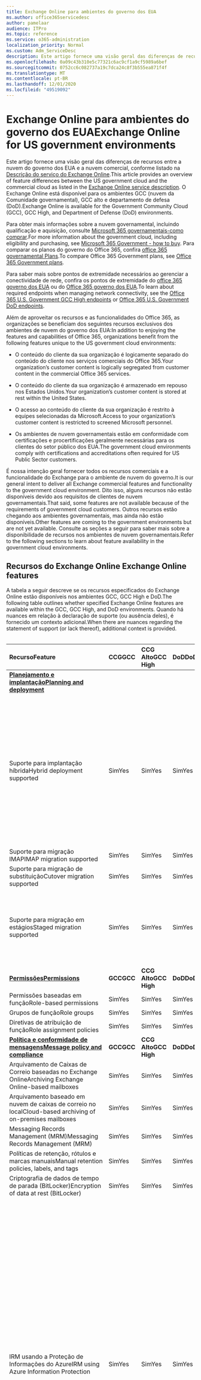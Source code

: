 ```yaml
---
title: Exchange Online para ambientes do governo dos EUA
ms.author: office365servicedesc
author: pamelaar
audience: ITPro
ms.topic: reference
ms.service: o365-administration
localization_priority: Normal
ms.custom: Adm_ServiceDesc
description: Este artigo fornece uma visão geral das diferenças de recursos entre a nuvem do governo dos EUA e a nuvem comercial, conforme listado na descrição do serviço do Exchange Online.
ms.openlocfilehash: 0a09c43b310e5c77321c6ac9cf1a9cf5989a6bef
ms.sourcegitcommit: 0752cc6c082737a19c7dca24c8f3b555ea871f4f
ms.translationtype: MT
ms.contentlocale: pt-BR
ms.lasthandoff: 12/01/2020
ms.locfileid: "49519092"
---
```

# <a name="exchange-online-for-us-government-environments"></a><span data-ttu-id="0ba18-103">Exchange Online para ambientes do governo dos EUA</span><span class="sxs-lookup"><span data-stu-id="0ba18-103">Exchange Online for US government environments</span></span>

<span data-ttu-id="0ba18-104">Este artigo fornece uma visão geral das diferenças de recursos entre a nuvem do governo dos EUA e a nuvem comercial, conforme listado na [Descrição do serviço do Exchange Online](https://docs.microsoft.com/office365/servicedescriptions/exchange-online-service-description/exchange-online-service-description).</span><span class="sxs-lookup"><span data-stu-id="0ba18-104">This article provides an overview of feature differences between the US government cloud and the commercial cloud as listed in the [Exchange Online service description](https://docs.microsoft.com/office365/servicedescriptions/exchange-online-service-description/exchange-online-service-description).</span></span> <span data-ttu-id="0ba18-105">O Exchange Online está disponível para os ambientes GCC (nuvem da Comunidade governamental), GCC alto e departamento de defesa (DoD).</span><span class="sxs-lookup"><span data-stu-id="0ba18-105">Exchange Online is available for the Government Community Cloud (GCC), GCC High, and Department of Defense (DoD) environments.</span></span>

<span data-ttu-id="0ba18-106">Para obter mais informações sobre a nuvem governamental, incluindo qualificação e aquisição, consulte [Microsoft 365 governamentais-como comprar](https://docs.microsoft.com/office365/servicedescriptions/office-365-platform-service-description/office-365-us-government/microsoft-365-government-how-to-buy).</span><span class="sxs-lookup"><span data-stu-id="0ba18-106">For more information about the government cloud, including eligibility and purchasing, see [Microsoft 365 Government - how to buy](https://docs.microsoft.com/office365/servicedescriptions/office-365-platform-service-description/office-365-us-government/microsoft-365-government-how-to-buy).</span></span> <span data-ttu-id="0ba18-107">Para comparar os planos do governo do Office 365, confira [office 365 governamental Plans](https://www.microsoft.com/microsoft-365/government/compare-office-365-government-plans?rtc=1#EligibilityRequirements).</span><span class="sxs-lookup"><span data-stu-id="0ba18-107">To compare Office 365 Government plans, see [Office 365 Government plans](https://www.microsoft.com/microsoft-365/government/compare-office-365-government-plans?rtc=1#EligibilityRequirements).</span></span>

<span data-ttu-id="0ba18-108">Para saber mais sobre pontos de extremidade necessários ao gerenciar a conectividade de rede, confira os pontos de extremidade do [office 365 governo dos EUA](https://docs.microsoft.com/office365/enterprise/office-365-u-s-government-gcc-high-endpoints#sharepoint-online-and-onedrive-for-business) ou do [Office 365 governo dos EUA](https://docs.microsoft.com/office365/enterprise/office-365-u-s-government-dod-endpoints#sharepoint-online-and-onedrive-for-business).</span><span class="sxs-lookup"><span data-stu-id="0ba18-108">To learn about required endpoints when managing network connectivity, see the [Office 365 U.S. Government GCC High endpoints](https://docs.microsoft.com/office365/enterprise/office-365-u-s-government-gcc-high-endpoints#sharepoint-online-and-onedrive-for-business) or [Office 365 U.S. Government DoD endpoints](https://docs.microsoft.com/office365/enterprise/office-365-u-s-government-dod-endpoints#sharepoint-online-and-onedrive-for-business).</span></span>

<span data-ttu-id="0ba18-109">Além de aproveitar os recursos e as funcionalidades do Office 365, as organizações se beneficiam dos seguintes recursos exclusivos dos ambientes de nuvem do governo dos EUA:</span><span class="sxs-lookup"><span data-stu-id="0ba18-109">In addition to enjoying the features and capabilities of Office 365, organizations benefit from the following features unique to the US government cloud environments:</span></span>

- <span data-ttu-id="0ba18-110">O conteúdo do cliente da sua organização é logicamente separado do conteúdo do cliente nos serviços comerciais do Office 365.</span><span class="sxs-lookup"><span data-stu-id="0ba18-110">Your organization’s customer content is logically segregated from customer content in the commercial Office 365 services.</span></span>

- <span data-ttu-id="0ba18-111">O conteúdo do cliente da sua organização é armazenado em repouso nos Estados Unidos.</span><span class="sxs-lookup"><span data-stu-id="0ba18-111">Your organization’s customer content is stored at rest within the United States.</span></span>

- <span data-ttu-id="0ba18-112">O acesso ao conteúdo do cliente da sua organização é restrito à equipes selecionadas da Microsoft.</span><span class="sxs-lookup"><span data-stu-id="0ba18-112">Access to your organization’s customer content is restricted to screened Microsoft personnel.</span></span>

- <span data-ttu-id="0ba18-113">Os ambientes de nuvem governamentais estão em conformidade com certificações e procertificações geralmente necessárias para os clientes do setor público dos EUA.</span><span class="sxs-lookup"><span data-stu-id="0ba18-113">The government cloud environments comply with certifications and accreditations often required for US Public Sector customers.</span></span>

<span data-ttu-id="0ba18-114">É nossa intenção geral fornecer todos os recursos comerciais e a funcionalidade do Exchange para o ambiente de nuvem do governo.</span><span class="sxs-lookup"><span data-stu-id="0ba18-114">It is our general intent to deliver all Exchange commercial features and functionality to the government cloud environment.</span></span> <span data-ttu-id="0ba18-115">Dito isso, alguns recursos não estão disponíveis devido aos requisitos de clientes de nuvem governamentais.</span><span class="sxs-lookup"><span data-stu-id="0ba18-115">That said, some features are not available because of the requirements of government cloud customers.</span></span> <span data-ttu-id="0ba18-116">Outros recursos estão chegando aos ambientes governamentais, mas ainda não estão disponíveis.</span><span class="sxs-lookup"><span data-stu-id="0ba18-116">Other features are coming to the government environments but are not yet available.</span></span> <span data-ttu-id="0ba18-117">Consulte as seções a seguir para saber mais sobre a disponibilidade de recursos nos ambientes de nuvem governamentais.</span><span class="sxs-lookup"><span data-stu-id="0ba18-117">Refer to the following sections to learn about feature availability in the government cloud environments.</span></span>

## <a name="exchange-online-features"></a><span data-ttu-id="0ba18-118">Recursos do Exchange Online </span><span class="sxs-lookup"><span data-stu-id="0ba18-118">Exchange Online features</span></span>

<span data-ttu-id="0ba18-119">A tabela a seguir descreve se os recursos especificados do Exchange Online estão disponíveis nos ambientes GCC, GCC High e DoD.</span><span class="sxs-lookup"><span data-stu-id="0ba18-119">The following table outlines whether specified Exchange Online features are available within the GCC, GCC High, and DoD environments.</span></span> <span data-ttu-id="0ba18-120">Quando há nuances em relação à declaração de suporte (ou ausência deles), é fornecido um contexto adicional.</span><span class="sxs-lookup"><span data-stu-id="0ba18-120">When there are nuances regarding the statement of support (or lack thereof), additional context is provided.</span></span><br><br>

| <span data-ttu-id="0ba18-121">Recurso</span><span class="sxs-lookup"><span data-stu-id="0ba18-121">Feature</span></span> | <span data-ttu-id="0ba18-122">CCG</span><span class="sxs-lookup"><span data-stu-id="0ba18-122">GCC</span></span> | <span data-ttu-id="0ba18-123">CCG Alto</span><span class="sxs-lookup"><span data-stu-id="0ba18-123">GCC High</span></span> | <span data-ttu-id="0ba18-124">DoD</span><span class="sxs-lookup"><span data-stu-id="0ba18-124">DoD</span></span> | <span data-ttu-id="0ba18-125">Principais considerações</span><span class="sxs-lookup"><span data-stu-id="0ba18-125">Key considerations</span></span> |
|:-----|:-----|:-----|:-----|:-----|
|<span data-ttu-id="0ba18-126">**[Planejamento e implantação](../../exchange-online-service-description/planning-and-deployment.md)**</span><span class="sxs-lookup"><span data-stu-id="0ba18-126">**[Planning and deployment](../../exchange-online-service-description/planning-and-deployment.md)**</span></span>|||||
|<span data-ttu-id="0ba18-127">Suporte para implantação híbrida</span><span class="sxs-lookup"><span data-stu-id="0ba18-127">Hybrid deployment supported</span></span>|<span data-ttu-id="0ba18-128">Sim</span><span class="sxs-lookup"><span data-stu-id="0ba18-128">Yes</span></span>|<span data-ttu-id="0ba18-129">Sim</span><span class="sxs-lookup"><span data-stu-id="0ba18-129">Yes</span></span>|<span data-ttu-id="0ba18-130">Sim</span><span class="sxs-lookup"><span data-stu-id="0ba18-130">Yes</span></span>|<span data-ttu-id="0ba18-131">Para a coexistência com o Exchange Server local, a Microsoft exige a instalação de pelo menos um servidor de acesso para cliente do Exchange Server 2013 (ou o Exchange Server 2016.).</span><span class="sxs-lookup"><span data-stu-id="0ba18-131">For coexistence with Exchange Server on-premises, Microsoft requires installing at least one Exchange Server 2013 Client Access Server (or Exchange Server 2016.).</span></span> <span data-ttu-id="0ba18-132">Não há suporte para o Exchange Server 2010 e versões anteriores.</span><span class="sxs-lookup"><span data-stu-id="0ba18-132">Exchange Server 2010 and earlier are not supported.</span></span>|
|<span data-ttu-id="0ba18-133">Suporte para migração IMAP</span><span class="sxs-lookup"><span data-stu-id="0ba18-133">IMAP migration supported</span></span>|<span data-ttu-id="0ba18-134">Sim</span><span class="sxs-lookup"><span data-stu-id="0ba18-134">Yes</span></span>|<span data-ttu-id="0ba18-135">Sim</span><span class="sxs-lookup"><span data-stu-id="0ba18-135">Yes</span></span>|<span data-ttu-id="0ba18-136">Sim</span><span class="sxs-lookup"><span data-stu-id="0ba18-136">Yes</span></span>||
|<span data-ttu-id="0ba18-137">Suporte para migração de substituição</span><span class="sxs-lookup"><span data-stu-id="0ba18-137">Cutover migration supported</span></span>|<span data-ttu-id="0ba18-138">Sim</span><span class="sxs-lookup"><span data-stu-id="0ba18-138">Yes</span></span>|<span data-ttu-id="0ba18-139">Sim</span><span class="sxs-lookup"><span data-stu-id="0ba18-139">Yes</span></span>|<span data-ttu-id="0ba18-140">Sim</span><span class="sxs-lookup"><span data-stu-id="0ba18-140">Yes</span></span>||
|<span data-ttu-id="0ba18-141">Suporte para migração em estágios</span><span class="sxs-lookup"><span data-stu-id="0ba18-141">Staged migration supported</span></span>|<span data-ttu-id="0ba18-142">Sim</span><span class="sxs-lookup"><span data-stu-id="0ba18-142">Yes</span></span>|<span data-ttu-id="0ba18-143">Sim</span><span class="sxs-lookup"><span data-stu-id="0ba18-143">Yes</span></span>|<span data-ttu-id="0ba18-144">Sim</span><span class="sxs-lookup"><span data-stu-id="0ba18-144">Yes</span></span>|<span data-ttu-id="0ba18-145">A migração do GSuite não é suportada para o GCC elevado e o DoD.</span><span class="sxs-lookup"><span data-stu-id="0ba18-145">GSuite migration is not supported for GCC High and DoD.</span></span> <span data-ttu-id="0ba18-146">Para obter mais informações, consulte <a href="https://docs.microsoft.com/exchange/mailbox-migration/perform-g-suite-migration">perform a GSuite Migration</a>.</span><span class="sxs-lookup"><span data-stu-id="0ba18-146">For more information, see <a href="https://docs.microsoft.com/exchange/mailbox-migration/perform-g-suite-migration">Perform a GSuite migration</a>.</span></span>|
|<span data-ttu-id="0ba18-147">**[Permissões](../../exchange-online-service-description/permissions.md)**</span><span class="sxs-lookup"><span data-stu-id="0ba18-147">**[Permissions](../../exchange-online-service-description/permissions.md)**</span></span>|<span data-ttu-id="0ba18-148">**GCC**</span><span class="sxs-lookup"><span data-stu-id="0ba18-148">**GCC**</span></span>|<span data-ttu-id="0ba18-149">**CCG Alto**</span><span class="sxs-lookup"><span data-stu-id="0ba18-149">**GCC High**</span></span>|<span data-ttu-id="0ba18-150">**DoD**</span><span class="sxs-lookup"><span data-stu-id="0ba18-150">**DoD**</span></span>|<span data-ttu-id="0ba18-151">**Principais considerações**</span><span class="sxs-lookup"><span data-stu-id="0ba18-151">**Key considerations**</span></span>|
|<span data-ttu-id="0ba18-152">Permissões baseadas em função</span><span class="sxs-lookup"><span data-stu-id="0ba18-152">Role-based permissions</span></span>|<span data-ttu-id="0ba18-153">Sim</span><span class="sxs-lookup"><span data-stu-id="0ba18-153">Yes</span></span>|<span data-ttu-id="0ba18-154">Sim</span><span class="sxs-lookup"><span data-stu-id="0ba18-154">Yes</span></span>|<span data-ttu-id="0ba18-155">Sim</span><span class="sxs-lookup"><span data-stu-id="0ba18-155">Yes</span></span>||
|<span data-ttu-id="0ba18-156">Grupos de função</span><span class="sxs-lookup"><span data-stu-id="0ba18-156">Role groups</span></span>|<span data-ttu-id="0ba18-157">Sim</span><span class="sxs-lookup"><span data-stu-id="0ba18-157">Yes</span></span>|<span data-ttu-id="0ba18-158">Sim</span><span class="sxs-lookup"><span data-stu-id="0ba18-158">Yes</span></span>|<span data-ttu-id="0ba18-159">Sim</span><span class="sxs-lookup"><span data-stu-id="0ba18-159">Yes</span></span>||
|<span data-ttu-id="0ba18-160">Diretivas de atribuição de função</span><span class="sxs-lookup"><span data-stu-id="0ba18-160">Role assignment policies</span></span>|<span data-ttu-id="0ba18-161">Sim</span><span class="sxs-lookup"><span data-stu-id="0ba18-161">Yes</span></span>|<span data-ttu-id="0ba18-162">Sim</span><span class="sxs-lookup"><span data-stu-id="0ba18-162">Yes</span></span>|<span data-ttu-id="0ba18-163">Sim</span><span class="sxs-lookup"><span data-stu-id="0ba18-163">Yes</span></span>||
|<span data-ttu-id="0ba18-164">**[Política e conformidade de mensagens](../../exchange-online-service-description/message-policy-and-compliance.md)**</span><span class="sxs-lookup"><span data-stu-id="0ba18-164">**[Message policy and compliance](../../exchange-online-service-description/message-policy-and-compliance.md)**</span></span>|<span data-ttu-id="0ba18-165">**GCC**</span><span class="sxs-lookup"><span data-stu-id="0ba18-165">**GCC**</span></span>|<span data-ttu-id="0ba18-166">**CCG Alto**</span><span class="sxs-lookup"><span data-stu-id="0ba18-166">**GCC High**</span></span>|<span data-ttu-id="0ba18-167">**DoD**</span><span class="sxs-lookup"><span data-stu-id="0ba18-167">**DoD**</span></span>|<span data-ttu-id="0ba18-168">**Principais considerações**</span><span class="sxs-lookup"><span data-stu-id="0ba18-168">**Key considerations**</span></span>|
|<span data-ttu-id="0ba18-169">Arquivamento de Caixas de Correio baseadas no Exchange Online</span><span class="sxs-lookup"><span data-stu-id="0ba18-169">Archiving Exchange Online-based mailboxes</span></span>|<span data-ttu-id="0ba18-170">Sim</span><span class="sxs-lookup"><span data-stu-id="0ba18-170">Yes</span></span>|<span data-ttu-id="0ba18-171">Sim</span><span class="sxs-lookup"><span data-stu-id="0ba18-171">Yes</span></span>|<span data-ttu-id="0ba18-172">Sim</span><span class="sxs-lookup"><span data-stu-id="0ba18-172">Yes</span></span>||
|<span data-ttu-id="0ba18-173">Arquivamento baseado em nuvem de caixas de correio no local</span><span class="sxs-lookup"><span data-stu-id="0ba18-173">Cloud-based archiving of on-premises mailboxes</span></span>|<span data-ttu-id="0ba18-174">Sim</span><span class="sxs-lookup"><span data-stu-id="0ba18-174">Yes</span></span>|<span data-ttu-id="0ba18-175">Sim</span><span class="sxs-lookup"><span data-stu-id="0ba18-175">Yes</span></span>|<span data-ttu-id="0ba18-176">Sim</span><span class="sxs-lookup"><span data-stu-id="0ba18-176">Yes</span></span>||
|<span data-ttu-id="0ba18-177">Messaging Records Management (MRM)</span><span class="sxs-lookup"><span data-stu-id="0ba18-177">Messaging Records Management (MRM)</span></span> |<span data-ttu-id="0ba18-178">Sim</span><span class="sxs-lookup"><span data-stu-id="0ba18-178">Yes</span></span>|<span data-ttu-id="0ba18-179">Sim</span><span class="sxs-lookup"><span data-stu-id="0ba18-179">Yes</span></span>|<span data-ttu-id="0ba18-180">Sim</span><span class="sxs-lookup"><span data-stu-id="0ba18-180">Yes</span></span>||
|<span data-ttu-id="0ba18-181">Políticas de retenção, rótulos e marcas manuais</span><span class="sxs-lookup"><span data-stu-id="0ba18-181">Manual retention policies, labels, and tags</span></span> |<span data-ttu-id="0ba18-182">Sim</span><span class="sxs-lookup"><span data-stu-id="0ba18-182">Yes</span></span>|<span data-ttu-id="0ba18-183">Sim</span><span class="sxs-lookup"><span data-stu-id="0ba18-183">Yes</span></span>|<span data-ttu-id="0ba18-184">Sim</span><span class="sxs-lookup"><span data-stu-id="0ba18-184">Yes</span></span>||
|<span data-ttu-id="0ba18-185">Criptografia de dados de tempo de parada (BitLocker)</span><span class="sxs-lookup"><span data-stu-id="0ba18-185">Encryption of data at rest (BitLocker)</span></span>|<span data-ttu-id="0ba18-186">Sim</span><span class="sxs-lookup"><span data-stu-id="0ba18-186">Yes</span></span>|<span data-ttu-id="0ba18-187">Sim</span><span class="sxs-lookup"><span data-stu-id="0ba18-187">Yes</span></span>|<span data-ttu-id="0ba18-188">Sim</span><span class="sxs-lookup"><span data-stu-id="0ba18-188">Yes</span></span>||
|<span data-ttu-id="0ba18-189">IRM usando a Proteção de Informações do Azure</span><span class="sxs-lookup"><span data-stu-id="0ba18-189">IRM using Azure Information Protection</span></span>|<span data-ttu-id="0ba18-190">Sim</span><span class="sxs-lookup"><span data-stu-id="0ba18-190">Yes</span></span>|<span data-ttu-id="0ba18-191">Sim</span><span class="sxs-lookup"><span data-stu-id="0ba18-191">Yes</span></span>|<span data-ttu-id="0ba18-192">Sim</span><span class="sxs-lookup"><span data-stu-id="0ba18-192">Yes</span></span>|<span data-ttu-id="0ba18-193">Para obter mais informações sobre as limitações do AIP em GCC alta e DoD, consulte <a href="https://docs.microsoft.com/enterprise-mobility-security/solutions/ems-aip-premium-govt-service-description">Azure Information Protection Premium governamental Service Description</a>.</span><span class="sxs-lookup"><span data-stu-id="0ba18-193">For more information regarding limitations of AIP in GCC High and DoD, see <a href="https://docs.microsoft.com/enterprise-mobility-security/solutions/ems-aip-premium-govt-service-description">Azure Information Protection Premium Government Service Description</a>.</span></span><br><br><span data-ttu-id="0ba18-194">A proteção de informações do Azure não está incluída em G1/F3, mas pode ser adquirida como um complemento separado e habilitar os recursos de IRM (gerenciamento de direitos de informação) compatíveis.</span><span class="sxs-lookup"><span data-stu-id="0ba18-194">Azure Information Protection is not included in G1/F3, but it can be purchased as a separate add-on and will enable the supported Information Rights Management (IRM) features.</span></span> <span data-ttu-id="0ba18-195">Alguns recursos de proteção de informações do Azure exigem uma assinatura do Office 365 ProPlus, que não está incluído no Office 365 governo G1 ou no Office 365 governo F3.</span><span class="sxs-lookup"><span data-stu-id="0ba18-195">Some Azure Information Protection features require a subscription to Office 365 ProPlus, which is not included with Office 365 Government G1 or Office 365 Government F3.</span></span>|
|<span data-ttu-id="0ba18-196">IRM usando Windows Server AD RMS</span><span class="sxs-lookup"><span data-stu-id="0ba18-196">IRM using Windows Server AD RMS</span></span>|<span data-ttu-id="0ba18-197">Sim</span><span class="sxs-lookup"><span data-stu-id="0ba18-197">Yes</span></span>|<span data-ttu-id="0ba18-198">Sim</span><span class="sxs-lookup"><span data-stu-id="0ba18-198">Yes</span></span>|<span data-ttu-id="0ba18-199">Sim</span><span class="sxs-lookup"><span data-stu-id="0ba18-199">Yes</span></span>|<span data-ttu-id="0ba18-200">O Windows Server AD RMS é um servidor local que deve ser adquirido e gerenciado separadamente para habilitar os recursos de IRM compatíveis.</span><span class="sxs-lookup"><span data-stu-id="0ba18-200">Windows Server AD RMS is an on-premises server that must be purchased and managed separately to enable the supported IRM features.</span></span>|
|<span data-ttu-id="0ba18-201">Criptografia de Mensagem do Office 365</span><span class="sxs-lookup"><span data-stu-id="0ba18-201">Office 365 Message Encryption</span></span>|<span data-ttu-id="0ba18-202">Sim</span><span class="sxs-lookup"><span data-stu-id="0ba18-202">Yes</span></span>|<span data-ttu-id="0ba18-203">Sim</span><span class="sxs-lookup"><span data-stu-id="0ba18-203">Yes</span></span>|<span data-ttu-id="0ba18-204">Sim</span><span class="sxs-lookup"><span data-stu-id="0ba18-204">Yes</span></span>|<span data-ttu-id="0ba18-205">Confira o comportamento de criptografia 365 <a href="https://docs.microsoft.com/microsoft-365/compliance/ome-version-comparison#unique-characteristics-of-office-365-message-encryption-in-a-gcc-high-deployment">365 de</a> [mensagem do Office 365](#office-365-message-encryptionbehavior-across-gcc-highdod-boundary) no @ @ @ @ @ @ @ @ @ @ @ @ @ @ @ @ @ @ @ @ @ @ @ @ @ @ @ @ @ @ @ @ @ @ @ @ @ @ @ @ @ @ @ @ @ @ @ @ @ @ @ @ @ @ @ @ @ @ @ @ @ @ @ @/DOD</span><span class="sxs-lookup"><span data-stu-id="0ba18-205">See [Office 365 Message Encryption behavior across GCC High/DoD boundary](#office-365-message-encryptionbehavior-across-gcc-highdod-boundary) in this article and <a href="https://docs.microsoft.com/microsoft-365/compliance/ome-version-comparison#unique-characteristics-of-office-365-message-encryption-in-a-gcc-high-deployment">Unique characteristics of Office 365 Message Encryption in a GCC High deployment</a>, which document behavioral nuances of Office 365 Message Encryption when sending messages between GCC High/DoD and non-GCC High/DoD users.</span></span>|
|<span data-ttu-id="0ba18-206">Chave de Cliente</span><span class="sxs-lookup"><span data-stu-id="0ba18-206">Customer Key</span></span>|<span data-ttu-id="0ba18-207">Sim</span><span class="sxs-lookup"><span data-stu-id="0ba18-207">Yes</span></span>|<span data-ttu-id="0ba18-208">Sim</span><span class="sxs-lookup"><span data-stu-id="0ba18-208">Yes</span></span>|<span data-ttu-id="0ba18-209">Sim</span><span class="sxs-lookup"><span data-stu-id="0ba18-209">Yes</span></span>|<span data-ttu-id="0ba18-210">Requer o plano de serviço do G5.</span><span class="sxs-lookup"><span data-stu-id="0ba18-210">Requires G5 service plan.</span></span>|
|<span data-ttu-id="0ba18-211">S/MIME</span><span class="sxs-lookup"><span data-stu-id="0ba18-211">S/MIME</span></span>|<span data-ttu-id="0ba18-212">Sim</span><span class="sxs-lookup"><span data-stu-id="0ba18-212">Yes</span></span>|<span data-ttu-id="0ba18-213">Sim</span><span class="sxs-lookup"><span data-stu-id="0ba18-213">Yes</span></span>|<span data-ttu-id="0ba18-214">Sim</span><span class="sxs-lookup"><span data-stu-id="0ba18-214">Yes</span></span>||
|<span data-ttu-id="0ba18-215">Bloqueio In-loco e Retenção de Litígio</span><span class="sxs-lookup"><span data-stu-id="0ba18-215">In-Place Hold and Litigation Hold</span></span>|<span data-ttu-id="0ba18-216">Sim</span><span class="sxs-lookup"><span data-stu-id="0ba18-216">Yes</span></span>|<span data-ttu-id="0ba18-217">Sim</span><span class="sxs-lookup"><span data-stu-id="0ba18-217">Yes</span></span>|<span data-ttu-id="0ba18-218">Sim</span><span class="sxs-lookup"><span data-stu-id="0ba18-218">Yes</span></span>|<span data-ttu-id="0ba18-219">Requer o plano de serviço G3 ou G5.</span><span class="sxs-lookup"><span data-stu-id="0ba18-219">Requires G3 or G5 service plan.</span></span>|
|<span data-ttu-id="0ba18-220">Descoberta Eletrônica In-loco</span><span class="sxs-lookup"><span data-stu-id="0ba18-220">In-Place eDiscovery</span></span>|<span data-ttu-id="0ba18-221">Sim</span><span class="sxs-lookup"><span data-stu-id="0ba18-221">Yes</span></span>|<span data-ttu-id="0ba18-222">Sim</span><span class="sxs-lookup"><span data-stu-id="0ba18-222">Yes</span></span>|<span data-ttu-id="0ba18-223">Sim</span><span class="sxs-lookup"><span data-stu-id="0ba18-223">Yes</span></span>||
|<span data-ttu-id="0ba18-224">Regras do fluxo de email</span><span class="sxs-lookup"><span data-stu-id="0ba18-224">Mail flow rules</span></span>|<span data-ttu-id="0ba18-225">Sim</span><span class="sxs-lookup"><span data-stu-id="0ba18-225">Yes</span></span>|<span data-ttu-id="0ba18-226">Sim</span><span class="sxs-lookup"><span data-stu-id="0ba18-226">Yes</span></span>|<span data-ttu-id="0ba18-227">Sim</span><span class="sxs-lookup"><span data-stu-id="0ba18-227">Yes</span></span>||
|<span data-ttu-id="0ba18-228">Prevenção contra perda de dados</span><span class="sxs-lookup"><span data-stu-id="0ba18-228">Data loss prevention</span></span>|<span data-ttu-id="0ba18-229">Sim</span><span class="sxs-lookup"><span data-stu-id="0ba18-229">Yes</span></span>|<span data-ttu-id="0ba18-230">Sim</span><span class="sxs-lookup"><span data-stu-id="0ba18-230">Yes</span></span>|<span data-ttu-id="0ba18-231">Sim</span><span class="sxs-lookup"><span data-stu-id="0ba18-231">Yes</span></span>|<span data-ttu-id="0ba18-232">Requer o plano de serviço G3 ou G5.</span><span class="sxs-lookup"><span data-stu-id="0ba18-232">Requires G3 or G5 service plan.</span></span>|
|<span data-ttu-id="0ba18-233">Registro em Diário</span><span class="sxs-lookup"><span data-stu-id="0ba18-233">Journaling</span></span>|<span data-ttu-id="0ba18-234">Sim</span><span class="sxs-lookup"><span data-stu-id="0ba18-234">Yes</span></span>|<span data-ttu-id="0ba18-235">Sim</span><span class="sxs-lookup"><span data-stu-id="0ba18-235">Yes</span></span>|<span data-ttu-id="0ba18-236">Sim</span><span class="sxs-lookup"><span data-stu-id="0ba18-236">Yes</span></span>||
|<span data-ttu-id="0ba18-237">**[Proteção antispam e antimalware](../../exchange-online-service-description/anti-spam-and-anti-malware-protection.md)**</span><span class="sxs-lookup"><span data-stu-id="0ba18-237">**[Anti-spam and anti-malware protection](../../exchange-online-service-description/anti-spam-and-anti-malware-protection.md)**</span></span>|<span data-ttu-id="0ba18-238">**GCC**</span><span class="sxs-lookup"><span data-stu-id="0ba18-238">**GCC**</span></span>|<span data-ttu-id="0ba18-239">**CCG Alto**</span><span class="sxs-lookup"><span data-stu-id="0ba18-239">**GCC High**</span></span>|<span data-ttu-id="0ba18-240">**DoD**</span><span class="sxs-lookup"><span data-stu-id="0ba18-240">**DoD**</span></span>|<span data-ttu-id="0ba18-241">**Principais considerações**</span><span class="sxs-lookup"><span data-stu-id="0ba18-241">**Key considerations**</span></span>|
|<span data-ttu-id="0ba18-242">Proteção antispam interna</span><span class="sxs-lookup"><span data-stu-id="0ba18-242">Built-in anti-spam protection</span></span>|<span data-ttu-id="0ba18-243">Sim</span><span class="sxs-lookup"><span data-stu-id="0ba18-243">Yes</span></span>|<span data-ttu-id="0ba18-244">Sim</span><span class="sxs-lookup"><span data-stu-id="0ba18-244">Yes</span></span>|<span data-ttu-id="0ba18-245">Sim</span><span class="sxs-lookup"><span data-stu-id="0ba18-245">Yes</span></span>||
|<span data-ttu-id="0ba18-246">Customize anti-spam policies</span><span class="sxs-lookup"><span data-stu-id="0ba18-246">Customize anti-spam policies</span></span>|<span data-ttu-id="0ba18-247">Sim</span><span class="sxs-lookup"><span data-stu-id="0ba18-247">Yes</span></span>|<span data-ttu-id="0ba18-248">Sim</span><span class="sxs-lookup"><span data-stu-id="0ba18-248">Yes</span></span>|<span data-ttu-id="0ba18-249">Sim</span><span class="sxs-lookup"><span data-stu-id="0ba18-249">Yes</span></span>||
|<span data-ttu-id="0ba18-250">Proteção Antimalware interna</span><span class="sxs-lookup"><span data-stu-id="0ba18-250">Built-in anti-malware protection</span></span>|<span data-ttu-id="0ba18-251">Sim</span><span class="sxs-lookup"><span data-stu-id="0ba18-251">Yes</span></span>|<span data-ttu-id="0ba18-252">Sim</span><span class="sxs-lookup"><span data-stu-id="0ba18-252">Yes</span></span>|<span data-ttu-id="0ba18-253">Sim</span><span class="sxs-lookup"><span data-stu-id="0ba18-253">Yes</span></span>||
|<span data-ttu-id="0ba18-254">Customize antimalware policies</span><span class="sxs-lookup"><span data-stu-id="0ba18-254">Customize anti-malware policies</span></span>|<span data-ttu-id="0ba18-255">Sim</span><span class="sxs-lookup"><span data-stu-id="0ba18-255">Yes</span></span>|<span data-ttu-id="0ba18-256">Sim</span><span class="sxs-lookup"><span data-stu-id="0ba18-256">Yes</span></span>|<span data-ttu-id="0ba18-257">Sim</span><span class="sxs-lookup"><span data-stu-id="0ba18-257">Yes</span></span>||
|<span data-ttu-id="0ba18-258">Quarentena - gerenciamento de administrador</span><span class="sxs-lookup"><span data-stu-id="0ba18-258">Quarantine - administrator management</span></span>|<span data-ttu-id="0ba18-259">Sim</span><span class="sxs-lookup"><span data-stu-id="0ba18-259">Yes</span></span>|<span data-ttu-id="0ba18-260">Sim</span><span class="sxs-lookup"><span data-stu-id="0ba18-260">Yes</span></span>|<span data-ttu-id="0ba18-261">Sim</span><span class="sxs-lookup"><span data-stu-id="0ba18-261">Yes</span></span>||
|<span data-ttu-id="0ba18-262">Quarentena - auto-gerenciamento de usuário final</span><span class="sxs-lookup"><span data-stu-id="0ba18-262">Quarantine - end-user self-management</span></span>|<span data-ttu-id="0ba18-263">Sim</span><span class="sxs-lookup"><span data-stu-id="0ba18-263">Yes</span></span>|<span data-ttu-id="0ba18-264">Sim</span><span class="sxs-lookup"><span data-stu-id="0ba18-264">Yes</span></span>|<span data-ttu-id="0ba18-265">Sim</span><span class="sxs-lookup"><span data-stu-id="0ba18-265">Yes</span></span>||
|<span data-ttu-id="0ba18-266">Microsoft Defender para Office 365</span><span class="sxs-lookup"><span data-stu-id="0ba18-266">Microsoft Defender for Office 365</span></span>|<span data-ttu-id="0ba18-267">Sim</span><span class="sxs-lookup"><span data-stu-id="0ba18-267">Yes</span></span>|<span data-ttu-id="0ba18-268">Sim</span><span class="sxs-lookup"><span data-stu-id="0ba18-268">Yes</span></span>|<span data-ttu-id="0ba18-269">Sim</span><span class="sxs-lookup"><span data-stu-id="0ba18-269">Yes</span></span>|<span data-ttu-id="0ba18-270">Requer o plano de serviço do G5 (ou compra de complemento).</span><span class="sxs-lookup"><span data-stu-id="0ba18-270">Requires G5 Service plan (or purchase of add-on).</span></span><br><br><span data-ttu-id="0ba18-271">O anti-phishing para representação de usuário e domínio e inteligência de falsificação ainda não estão disponíveis no GCC High e no DoD.</span><span class="sxs-lookup"><span data-stu-id="0ba18-271">Anti-phishing for user and domain impersonation and spoof intelligence are not yet available in GCC High and DoD.</span></span>|
|<span data-ttu-id="0ba18-272">**[Fluxo de mensagens](../../exchange-online-service-description/mail-flow.md)**</span><span class="sxs-lookup"><span data-stu-id="0ba18-272">**[Mail flow](../../exchange-online-service-description/mail-flow.md)**</span></span>|<span data-ttu-id="0ba18-273">**GCC**</span><span class="sxs-lookup"><span data-stu-id="0ba18-273">**GCC**</span></span>|<span data-ttu-id="0ba18-274">**CCG Alto**</span><span class="sxs-lookup"><span data-stu-id="0ba18-274">**GCC High**</span></span>|<span data-ttu-id="0ba18-275">**DoD**</span><span class="sxs-lookup"><span data-stu-id="0ba18-275">**DoD**</span></span>|<span data-ttu-id="0ba18-276">**Principais considerações**</span><span class="sxs-lookup"><span data-stu-id="0ba18-276">**Key considerations**</span></span>|
|<span data-ttu-id="0ba18-277">Roteamento personalizado de email de saída</span><span class="sxs-lookup"><span data-stu-id="0ba18-277">Custom routing of outbound mail</span></span>|<span data-ttu-id="0ba18-278">Sim</span><span class="sxs-lookup"><span data-stu-id="0ba18-278">Yes</span></span>|<span data-ttu-id="0ba18-279">Sim</span><span class="sxs-lookup"><span data-stu-id="0ba18-279">Yes</span></span>|<span data-ttu-id="0ba18-280">Sim</span><span class="sxs-lookup"><span data-stu-id="0ba18-280">Yes</span></span>||
|<span data-ttu-id="0ba18-281">Secure messaging with a trusted partner</span><span class="sxs-lookup"><span data-stu-id="0ba18-281">Secure messaging with a trusted partner</span></span>|<span data-ttu-id="0ba18-282">Sim</span><span class="sxs-lookup"><span data-stu-id="0ba18-282">Yes</span></span>|<span data-ttu-id="0ba18-283">Sim</span><span class="sxs-lookup"><span data-stu-id="0ba18-283">Yes</span></span>|<span data-ttu-id="0ba18-284">Sim</span><span class="sxs-lookup"><span data-stu-id="0ba18-284">Yes</span></span>||
|<span data-ttu-id="0ba18-285">Conditional mail routing</span><span class="sxs-lookup"><span data-stu-id="0ba18-285">Conditional mail routing</span></span>|<span data-ttu-id="0ba18-286">Sim</span><span class="sxs-lookup"><span data-stu-id="0ba18-286">Yes</span></span>|<span data-ttu-id="0ba18-287">Sim</span><span class="sxs-lookup"><span data-stu-id="0ba18-287">Yes</span></span>|<span data-ttu-id="0ba18-288">Sim</span><span class="sxs-lookup"><span data-stu-id="0ba18-288">Yes</span></span>||
|<span data-ttu-id="0ba18-289">Adicionando um parceiro a uma lista segura de entrada</span><span class="sxs-lookup"><span data-stu-id="0ba18-289">Adding a partner to an inbound safe list</span></span>|<span data-ttu-id="0ba18-290">Sim</span><span class="sxs-lookup"><span data-stu-id="0ba18-290">Yes</span></span>|<span data-ttu-id="0ba18-291">Sim</span><span class="sxs-lookup"><span data-stu-id="0ba18-291">Yes</span></span>|<span data-ttu-id="0ba18-292">Sim</span><span class="sxs-lookup"><span data-stu-id="0ba18-292">Yes</span></span>||
|<span data-ttu-id="0ba18-293">Roteamento de email híbrido</span><span class="sxs-lookup"><span data-stu-id="0ba18-293">Hybrid email routing</span></span>|<span data-ttu-id="0ba18-294">Sim</span><span class="sxs-lookup"><span data-stu-id="0ba18-294">Yes</span></span>|<span data-ttu-id="0ba18-295">Sim</span><span class="sxs-lookup"><span data-stu-id="0ba18-295">Yes</span></span>|<span data-ttu-id="0ba18-296">Sim</span><span class="sxs-lookup"><span data-stu-id="0ba18-296">Yes</span></span>||
|<span data-ttu-id="0ba18-297">**[Destinatários](../../exchange-online-service-description/recipients.md)**</span><span class="sxs-lookup"><span data-stu-id="0ba18-297">**[Recipients](../../exchange-online-service-description/recipients.md)**</span></span>|<span data-ttu-id="0ba18-298">**GCC**</span><span class="sxs-lookup"><span data-stu-id="0ba18-298">**GCC**</span></span>|<span data-ttu-id="0ba18-299">**CCG Alto**</span><span class="sxs-lookup"><span data-stu-id="0ba18-299">**GCC High**</span></span>|<span data-ttu-id="0ba18-300">**DoD**</span><span class="sxs-lookup"><span data-stu-id="0ba18-300">**DoD**</span></span>|<span data-ttu-id="0ba18-301">**Principais considerações**</span><span class="sxs-lookup"><span data-stu-id="0ba18-301">**Key considerations**</span></span>|
|<span data-ttu-id="0ba18-302">Alertas de capacidade</span><span class="sxs-lookup"><span data-stu-id="0ba18-302">Capacity alerts</span></span>|<span data-ttu-id="0ba18-303">Sim</span><span class="sxs-lookup"><span data-stu-id="0ba18-303">Yes</span></span>|<span data-ttu-id="0ba18-304">Sim</span><span class="sxs-lookup"><span data-stu-id="0ba18-304">Yes</span></span>|<span data-ttu-id="0ba18-305">Sim</span><span class="sxs-lookup"><span data-stu-id="0ba18-305">Yes</span></span>||
|<span data-ttu-id="0ba18-306">Email secundário</span><span class="sxs-lookup"><span data-stu-id="0ba18-306">Clutter</span></span>|<span data-ttu-id="0ba18-307">Sim</span><span class="sxs-lookup"><span data-stu-id="0ba18-307">Yes</span></span>|<span data-ttu-id="0ba18-308">Sim</span><span class="sxs-lookup"><span data-stu-id="0ba18-308">Yes</span></span>|<span data-ttu-id="0ba18-309">Sim</span><span class="sxs-lookup"><span data-stu-id="0ba18-309">Yes</span></span>||
|<span data-ttu-id="0ba18-310">MailTips</span><span class="sxs-lookup"><span data-stu-id="0ba18-310">MailTips</span></span>|<span data-ttu-id="0ba18-311">Sim</span><span class="sxs-lookup"><span data-stu-id="0ba18-311">Yes</span></span>|<span data-ttu-id="0ba18-312">Sim</span><span class="sxs-lookup"><span data-stu-id="0ba18-312">Yes</span></span>|<span data-ttu-id="0ba18-313">Sim</span><span class="sxs-lookup"><span data-stu-id="0ba18-313">Yes</span></span>||
|<span data-ttu-id="0ba18-314">Acesso de representante</span><span class="sxs-lookup"><span data-stu-id="0ba18-314">Delegate access</span></span>|<span data-ttu-id="0ba18-315">Sim</span><span class="sxs-lookup"><span data-stu-id="0ba18-315">Yes</span></span>|<span data-ttu-id="0ba18-316">Sim</span><span class="sxs-lookup"><span data-stu-id="0ba18-316">Yes</span></span>|<span data-ttu-id="0ba18-317">Sim</span><span class="sxs-lookup"><span data-stu-id="0ba18-317">Yes</span></span>||
|<span data-ttu-id="0ba18-318">Regras da Caixa de Entrada</span><span class="sxs-lookup"><span data-stu-id="0ba18-318">Inbox rules</span></span>|<span data-ttu-id="0ba18-319">Sim</span><span class="sxs-lookup"><span data-stu-id="0ba18-319">Yes</span></span>|<span data-ttu-id="0ba18-320">Sim</span><span class="sxs-lookup"><span data-stu-id="0ba18-320">Yes</span></span>|<span data-ttu-id="0ba18-321">Sim</span><span class="sxs-lookup"><span data-stu-id="0ba18-321">Yes</span></span>||
|<span data-ttu-id="0ba18-322">Contas conectadas</span><span class="sxs-lookup"><span data-stu-id="0ba18-322">Connected accounts</span></span>|<span data-ttu-id="0ba18-323">Sim</span><span class="sxs-lookup"><span data-stu-id="0ba18-323">Yes</span></span>|<span data-ttu-id="0ba18-324">Não</span><span class="sxs-lookup"><span data-stu-id="0ba18-324">No</span></span>|<span data-ttu-id="0ba18-325">Não</span><span class="sxs-lookup"><span data-stu-id="0ba18-325">No</span></span>|<span data-ttu-id="0ba18-326">Esse recurso não é suportado no GCC High ou no DoD devido a restrições nas conexões de saída para serviços de terceiros.</span><span class="sxs-lookup"><span data-stu-id="0ba18-326">This feature is not supported in GCC High or DoD due to restrictions on outbound connections to third-party services.</span></span> <span data-ttu-id="0ba18-327">Para obter mais informações sobre os recursos afetados, confira [conectividade com serviços de terceiros](#connectivity-with-third-party-services) neste artigo.</span><span class="sxs-lookup"><span data-stu-id="0ba18-327">For more information about features impacted, see [Connectivity with third-party services](#connectivity-with-third-party-services) in this article.</span></span>|
|<span data-ttu-id="0ba18-328">Caixas de correio inativas</span><span class="sxs-lookup"><span data-stu-id="0ba18-328">Inactive mailboxes</span></span>|<span data-ttu-id="0ba18-329">Sim</span><span class="sxs-lookup"><span data-stu-id="0ba18-329">Yes</span></span>|<span data-ttu-id="0ba18-330">Sim</span><span class="sxs-lookup"><span data-stu-id="0ba18-330">Yes</span></span>|<span data-ttu-id="0ba18-331">Sim</span><span class="sxs-lookup"><span data-stu-id="0ba18-331">Yes</span></span>|<span data-ttu-id="0ba18-332">Requer o plano de serviço G3 ou G5.</span><span class="sxs-lookup"><span data-stu-id="0ba18-332">Requires G3 or G5 service plan.</span></span>|
|<span data-ttu-id="0ba18-333">Offline address book</span><span class="sxs-lookup"><span data-stu-id="0ba18-333">Offline address book</span></span>|<span data-ttu-id="0ba18-334">Sim</span><span class="sxs-lookup"><span data-stu-id="0ba18-334">Yes</span></span>|<span data-ttu-id="0ba18-335">Sim</span><span class="sxs-lookup"><span data-stu-id="0ba18-335">Yes</span></span>|<span data-ttu-id="0ba18-336">Sim</span><span class="sxs-lookup"><span data-stu-id="0ba18-336">Yes</span></span>||
|<span data-ttu-id="0ba18-337">Políticas do catálogo de endereços</span><span class="sxs-lookup"><span data-stu-id="0ba18-337">Address book policies</span></span>|<span data-ttu-id="0ba18-338">Sim</span><span class="sxs-lookup"><span data-stu-id="0ba18-338">Yes</span></span>|<span data-ttu-id="0ba18-339">Sim</span><span class="sxs-lookup"><span data-stu-id="0ba18-339">Yes</span></span>|<span data-ttu-id="0ba18-340">Sim</span><span class="sxs-lookup"><span data-stu-id="0ba18-340">Yes</span></span>||
|<span data-ttu-id="0ba18-341">Catálogo de endereços hierárquico</span><span class="sxs-lookup"><span data-stu-id="0ba18-341">Hierarchical address book</span></span>|<span data-ttu-id="0ba18-342">Sim</span><span class="sxs-lookup"><span data-stu-id="0ba18-342">Yes</span></span>|<span data-ttu-id="0ba18-343">Sim</span><span class="sxs-lookup"><span data-stu-id="0ba18-343">Yes</span></span>|<span data-ttu-id="0ba18-344">Sim</span><span class="sxs-lookup"><span data-stu-id="0ba18-344">Yes</span></span>||
|<span data-ttu-id="0ba18-345">Listas de endereços e lista de endereços global</span><span class="sxs-lookup"><span data-stu-id="0ba18-345">Address lists and global address list</span></span>|<span data-ttu-id="0ba18-346">Sim</span><span class="sxs-lookup"><span data-stu-id="0ba18-346">Yes</span></span>|<span data-ttu-id="0ba18-347">Sim</span><span class="sxs-lookup"><span data-stu-id="0ba18-347">Yes</span></span>|<span data-ttu-id="0ba18-348">Sim</span><span class="sxs-lookup"><span data-stu-id="0ba18-348">Yes</span></span>||
|<span data-ttu-id="0ba18-349">Grupos do Office 365</span><span class="sxs-lookup"><span data-stu-id="0ba18-349">Office 365 Groups</span></span>|<span data-ttu-id="0ba18-350">Sim</span><span class="sxs-lookup"><span data-stu-id="0ba18-350">Yes</span></span>|<span data-ttu-id="0ba18-351">Sim</span><span class="sxs-lookup"><span data-stu-id="0ba18-351">Yes</span></span>|<span data-ttu-id="0ba18-352">Sim</span><span class="sxs-lookup"><span data-stu-id="0ba18-352">Yes</span></span>|<span data-ttu-id="0ba18-353">O acesso de convidados aos grupos do Office 365 não é suportado em ambientes GCC High e DoD.</span><span class="sxs-lookup"><span data-stu-id="0ba18-353">Guest access to Office 365 groups is not supported in GCC High and DoD environments.</span></span> <span data-ttu-id="0ba18-354">Para obter mais informações, consulte <a href="https://docs.microsoft.com/azure/azure-government/documentation-government-services-securityandidentity">Azure governamentais Security + Identity</a>.</span><span class="sxs-lookup"><span data-stu-id="0ba18-354">For more information, see <a href="https://docs.microsoft.com/azure/azure-government/documentation-government-services-securityandidentity">Azure Government Security + Identity</a>.</span></span>|
|<span data-ttu-id="0ba18-355">Grupos de Distribuição</span><span class="sxs-lookup"><span data-stu-id="0ba18-355">Distribution Groups</span></span>|<span data-ttu-id="0ba18-356">Sim</span><span class="sxs-lookup"><span data-stu-id="0ba18-356">Yes</span></span>|<span data-ttu-id="0ba18-357">Sim</span><span class="sxs-lookup"><span data-stu-id="0ba18-357">Yes</span></span>|<span data-ttu-id="0ba18-358">Sim</span><span class="sxs-lookup"><span data-stu-id="0ba18-358">Yes</span></span>||
|<span data-ttu-id="0ba18-359">Contatos externos (global)</span><span class="sxs-lookup"><span data-stu-id="0ba18-359">External contacts (global)</span></span>|<span data-ttu-id="0ba18-360">Sim</span><span class="sxs-lookup"><span data-stu-id="0ba18-360">Yes</span></span>|<span data-ttu-id="0ba18-361">Sim</span><span class="sxs-lookup"><span data-stu-id="0ba18-361">Yes</span></span>|<span data-ttu-id="0ba18-362">Sim</span><span class="sxs-lookup"><span data-stu-id="0ba18-362">Yes</span></span>|<span data-ttu-id="0ba18-363">Sujeito às limitações de colaboração de relações de organização nos ambientes GCC High e DoD.</span><span class="sxs-lookup"><span data-stu-id="0ba18-363">Subject to org-relationship collaboration limitations in GCC High and DoD environments.</span></span> |
|<span data-ttu-id="0ba18-364">Link de contato com redes sociais</span><span class="sxs-lookup"><span data-stu-id="0ba18-364">Contact linking with social networks</span></span>|<span data-ttu-id="0ba18-365">Sim</span><span class="sxs-lookup"><span data-stu-id="0ba18-365">Yes</span></span>|<span data-ttu-id="0ba18-366">Não</span><span class="sxs-lookup"><span data-stu-id="0ba18-366">No</span></span>|<span data-ttu-id="0ba18-367">Não</span><span class="sxs-lookup"><span data-stu-id="0ba18-367">No</span></span>|<span data-ttu-id="0ba18-368">Esse recurso não é suportado no GCC High ou no DoD.</span><span class="sxs-lookup"><span data-stu-id="0ba18-368">This feature is not supported in GCC High or DoD.</span></span>|
|<span data-ttu-id="0ba18-369">Caixas de correio de recurso</span><span class="sxs-lookup"><span data-stu-id="0ba18-369">Resource mailboxes</span></span>|<span data-ttu-id="0ba18-370">Sim</span><span class="sxs-lookup"><span data-stu-id="0ba18-370">Yes</span></span>|<span data-ttu-id="0ba18-371">Sim</span><span class="sxs-lookup"><span data-stu-id="0ba18-371">Yes</span></span>|<span data-ttu-id="0ba18-372">Sim</span><span class="sxs-lookup"><span data-stu-id="0ba18-372">Yes</span></span>||
|<span data-ttu-id="0ba18-373">Gerenciamento da sala de conferência</span><span class="sxs-lookup"><span data-stu-id="0ba18-373">Conference room management</span></span>|<span data-ttu-id="0ba18-374">Sim</span><span class="sxs-lookup"><span data-stu-id="0ba18-374">Yes</span></span>|<span data-ttu-id="0ba18-375">Sim</span><span class="sxs-lookup"><span data-stu-id="0ba18-375">Yes</span></span>|<span data-ttu-id="0ba18-376">Sim</span><span class="sxs-lookup"><span data-stu-id="0ba18-376">Yes</span></span>||
|<span data-ttu-id="0ba18-377">Respostas de Ausência Temporária</span><span class="sxs-lookup"><span data-stu-id="0ba18-377">Out-of-office replies</span></span>|<span data-ttu-id="0ba18-378">Sim</span><span class="sxs-lookup"><span data-stu-id="0ba18-378">Yes</span></span>|<span data-ttu-id="0ba18-379">Sim</span><span class="sxs-lookup"><span data-stu-id="0ba18-379">Yes</span></span>|<span data-ttu-id="0ba18-380">Sim</span><span class="sxs-lookup"><span data-stu-id="0ba18-380">Yes</span></span>||
|<span data-ttu-id="0ba18-381">Compartilhamento de calendários da Internet</span><span class="sxs-lookup"><span data-stu-id="0ba18-381">Internet Calendar sharing</span></span>|<span data-ttu-id="0ba18-382">Sim</span><span class="sxs-lookup"><span data-stu-id="0ba18-382">Yes</span></span>|<span data-ttu-id="0ba18-383">Não</span><span class="sxs-lookup"><span data-stu-id="0ba18-383">No</span></span>|<span data-ttu-id="0ba18-384">Não</span><span class="sxs-lookup"><span data-stu-id="0ba18-384">No</span></span>|<span data-ttu-id="0ba18-385">No @ @ @ @ @ @ @ @ @ @ @ @ @ @ @ @ @ @ @ @ @ @ @ @ @ @ @ @ @ @ @ @ @ @ @ @ @ @ @ @ @ @ @ @ @ @ @ @ @ @ @ @ @ @ @ @</span><span class="sxs-lookup"><span data-stu-id="0ba18-385">In GCC High, Internet Calendar publishing/sharing works for inbound connection to calendars shared by GCC High users, but not for GCC High users connecting outbound to a shared calendar outside of GCC High.</span></span><br><br><span data-ttu-id="0ba18-386">No DoD – o compartilhamento de calendários da Internet não é suportado devido à necessidade de listagem de permissão de conexão de entrada/saída nesse ambiente.</span><span class="sxs-lookup"><span data-stu-id="0ba18-386">In DoD–Internet Calendar sharing is not supported due to the requirement for inbound/outbound connection allow listing in that environment.</span></span>|
|<span data-ttu-id="0ba18-387">**[Recursos de relatórios e ferramentas de solução de problemas](../../exchange-online-service-description/reporting-features-and-troubleshooting-tools.md)**</span><span class="sxs-lookup"><span data-stu-id="0ba18-387">**[Reporting features and troubleshooting tools](../../exchange-online-service-description/reporting-features-and-troubleshooting-tools.md)**</span></span>|<span data-ttu-id="0ba18-388">**GCC**</span><span class="sxs-lookup"><span data-stu-id="0ba18-388">**GCC**</span></span>|<span data-ttu-id="0ba18-389">**CCG Alto**</span><span class="sxs-lookup"><span data-stu-id="0ba18-389">**GCC High**</span></span>|<span data-ttu-id="0ba18-390">**DoD**</span><span class="sxs-lookup"><span data-stu-id="0ba18-390">**DoD**</span></span>|<span data-ttu-id="0ba18-391">**Principais considerações**</span><span class="sxs-lookup"><span data-stu-id="0ba18-391">**Key considerations**</span></span>|
|<span data-ttu-id="0ba18-392">Relatórios do centro de administração do Microsoft 365</span><span class="sxs-lookup"><span data-stu-id="0ba18-392">Microsoft 365 admin center reports</span></span>|<span data-ttu-id="0ba18-393">Sim</span><span class="sxs-lookup"><span data-stu-id="0ba18-393">Yes</span></span>|<span data-ttu-id="0ba18-394">Sim</span><span class="sxs-lookup"><span data-stu-id="0ba18-394">Yes</span></span>|<span data-ttu-id="0ba18-395">Não</span><span class="sxs-lookup"><span data-stu-id="0ba18-395">No</span></span>|<span data-ttu-id="0ba18-396">Relatórios não disponíveis para o DoD.</span><span class="sxs-lookup"><span data-stu-id="0ba18-396">Reports not available for DoD.</span></span> <span data-ttu-id="0ba18-397">Consulte a seção <a href="https://docs.microsoft.com/office365/servicedescriptions/office-365-platform-service-description/office-365-us-government/office-365-us-government#platform-features">recursos da plataforma</a> da descrição do serviço governo dos EUA do Office 365 para atualizações/disponibilidade atual.</span><span class="sxs-lookup"><span data-stu-id="0ba18-397">Refer to the <a href="https://docs.microsoft.com/office365/servicedescriptions/office-365-platform-service-description/office-365-us-government/office-365-us-government#platform-features">platform features</a> section of the Office 365 US Government service description for updates/current availability.</span></span>|
|<span data-ttu-id="0ba18-398">Relatórios de serviços Web</span><span class="sxs-lookup"><span data-stu-id="0ba18-398">Web Services reports</span></span>|<span data-ttu-id="0ba18-399">Sim</span><span class="sxs-lookup"><span data-stu-id="0ba18-399">Yes</span></span>|<span data-ttu-id="0ba18-400">Sim</span><span class="sxs-lookup"><span data-stu-id="0ba18-400">Yes</span></span>|<span data-ttu-id="0ba18-401">Não</span><span class="sxs-lookup"><span data-stu-id="0ba18-401">No</span></span>|<span data-ttu-id="0ba18-402">Relatórios não disponíveis para o DoD.</span><span class="sxs-lookup"><span data-stu-id="0ba18-402">Reports not available for DoD.</span></span> <span data-ttu-id="0ba18-403">Consulte a seção <a href="https://docs.microsoft.com/office365/servicedescriptions/office-365-platform-service-description/office-365-us-government/office-365-us-government#platform-features">recursos da plataforma</a> da descrição do serviço governo dos EUA do Office 365 para atualizações/disponibilidade atual.</span><span class="sxs-lookup"><span data-stu-id="0ba18-403">Refer to the <a href="https://docs.microsoft.com/office365/servicedescriptions/office-365-platform-service-description/office-365-us-government/office-365-us-government#platform-features">platform features</a> section of the Office 365 US Government service description for updates/current availability.</span></span>|
|<span data-ttu-id="0ba18-404">Message trace</span><span class="sxs-lookup"><span data-stu-id="0ba18-404">Message trace</span></span>|<span data-ttu-id="0ba18-405">Sim</span><span class="sxs-lookup"><span data-stu-id="0ba18-405">Yes</span></span>|<span data-ttu-id="0ba18-406">Sim</span><span class="sxs-lookup"><span data-stu-id="0ba18-406">Yes</span></span>|<span data-ttu-id="0ba18-407">Sim</span><span class="sxs-lookup"><span data-stu-id="0ba18-407">Yes</span></span>||
|<span data-ttu-id="0ba18-408">Relatórios de auditoria</span><span class="sxs-lookup"><span data-stu-id="0ba18-408">Auditing reports</span></span>|<span data-ttu-id="0ba18-409">Sim</span><span class="sxs-lookup"><span data-stu-id="0ba18-409">Yes</span></span>|<span data-ttu-id="0ba18-410">Sim</span><span class="sxs-lookup"><span data-stu-id="0ba18-410">Yes</span></span>|<span data-ttu-id="0ba18-411">Não</span><span class="sxs-lookup"><span data-stu-id="0ba18-411">No</span></span>|<span data-ttu-id="0ba18-412">Relatórios não disponíveis para o DoD.</span><span class="sxs-lookup"><span data-stu-id="0ba18-412">Reports not available for DoD.</span></span> <span data-ttu-id="0ba18-413">Consulte a seção <a href="https://docs.microsoft.com/office365/servicedescriptions/office-365-platform-service-description/office-365-us-government/office-365-us-government#platform-features">recursos da plataforma</a> da descrição do serviço governo dos EUA do Office 365 para atualizações/disponibilidade atual.</span><span class="sxs-lookup"><span data-stu-id="0ba18-413">Refer to the <a href="https://docs.microsoft.com/office365/servicedescriptions/office-365-platform-service-description/office-365-us-government/office-365-us-government#platform-features">platform features</a> section of the Office 365 US Government service description for updates/current availability.</span></span>|
|<span data-ttu-id="0ba18-414">Relatórios de Unificação de Mensagens</span><span class="sxs-lookup"><span data-stu-id="0ba18-414">Unified Messaging reports</span></span>|<span data-ttu-id="0ba18-415">Sim</span><span class="sxs-lookup"><span data-stu-id="0ba18-415">Yes</span></span>|<span data-ttu-id="0ba18-416">Não</span><span class="sxs-lookup"><span data-stu-id="0ba18-416">No</span></span>|<span data-ttu-id="0ba18-417">Não</span><span class="sxs-lookup"><span data-stu-id="0ba18-417">No</span></span>||
|<span data-ttu-id="0ba18-418">**[Compartilhamento e colaboração](../../exchange-online-service-description/sharing-and-collaboration.md)**</span><span class="sxs-lookup"><span data-stu-id="0ba18-418">**[Sharing and collaboration](../../exchange-online-service-description/sharing-and-collaboration.md)**</span></span>|<span data-ttu-id="0ba18-419">**GCC**</span><span class="sxs-lookup"><span data-stu-id="0ba18-419">**GCC**</span></span>|<span data-ttu-id="0ba18-420">**CCG Alto**</span><span class="sxs-lookup"><span data-stu-id="0ba18-420">**GCC High**</span></span>|<span data-ttu-id="0ba18-421">**DoD**</span><span class="sxs-lookup"><span data-stu-id="0ba18-421">**DoD**</span></span>|<span data-ttu-id="0ba18-422">**Principais considerações**</span><span class="sxs-lookup"><span data-stu-id="0ba18-422">**Key considerations**</span></span>|
|<span data-ttu-id="0ba18-423">Compartilhamento federado (incluindo publicação de calendário)</span><span class="sxs-lookup"><span data-stu-id="0ba18-423">Federated sharing (including calendar publishing)</span></span>|<span data-ttu-id="0ba18-424">Sim</span><span class="sxs-lookup"><span data-stu-id="0ba18-424">Yes</span></span>|<span data-ttu-id="0ba18-425">Sim</span><span class="sxs-lookup"><span data-stu-id="0ba18-425">Yes</span></span>|<span data-ttu-id="0ba18-426">Sim</span><span class="sxs-lookup"><span data-stu-id="0ba18-426">Yes</span></span>|<span data-ttu-id="0ba18-427">Há limitações no GCC High e no DoD.</span><span class="sxs-lookup"><span data-stu-id="0ba18-427">Limitations exist in both GCC High and DoD.</span></span> <span data-ttu-id="0ba18-428">Consulte [Federação de disponibilidade](#freebusy-federation) neste artigo.</span><span class="sxs-lookup"><span data-stu-id="0ba18-428">See [Free/Busy federation](#freebusy-federation) in this article.</span></span>|
|<span data-ttu-id="0ba18-429">Caixas de correio local</span><span class="sxs-lookup"><span data-stu-id="0ba18-429">Site mailboxes</span></span>|<span data-ttu-id="0ba18-430">Sim</span><span class="sxs-lookup"><span data-stu-id="0ba18-430">Yes</span></span>|<span data-ttu-id="0ba18-431">Sim</span><span class="sxs-lookup"><span data-stu-id="0ba18-431">Yes</span></span>|<span data-ttu-id="0ba18-432">Sim</span><span class="sxs-lookup"><span data-stu-id="0ba18-432">Yes</span></span>||
|<span data-ttu-id="0ba18-433">Pastas públicas</span><span class="sxs-lookup"><span data-stu-id="0ba18-433">Public folders</span></span>|<span data-ttu-id="0ba18-434">Sim</span><span class="sxs-lookup"><span data-stu-id="0ba18-434">Yes</span></span>|<span data-ttu-id="0ba18-435">Sim</span><span class="sxs-lookup"><span data-stu-id="0ba18-435">Yes</span></span>|<span data-ttu-id="0ba18-436">Sim</span><span class="sxs-lookup"><span data-stu-id="0ba18-436">Yes</span></span>||
|<span data-ttu-id="0ba18-437">**[Clientes e dispositivos móveis](../../exchange-online-service-description/clients-and-mobile-devices.md)**</span><span class="sxs-lookup"><span data-stu-id="0ba18-437">**[Clients and mobile devices](../../exchange-online-service-description/clients-and-mobile-devices.md)**</span></span>|<span data-ttu-id="0ba18-438">**GCC**</span><span class="sxs-lookup"><span data-stu-id="0ba18-438">**GCC**</span></span>|<span data-ttu-id="0ba18-439">**CCG Alto**</span><span class="sxs-lookup"><span data-stu-id="0ba18-439">**GCC High**</span></span>|<span data-ttu-id="0ba18-440">**DoD**</span><span class="sxs-lookup"><span data-stu-id="0ba18-440">**DoD**</span></span>|<span data-ttu-id="0ba18-441">**Principais considerações**</span><span class="sxs-lookup"><span data-stu-id="0ba18-441">**Key considerations**</span></span>|
|<span data-ttu-id="0ba18-442">Tarefas pendentes na Web</span><span class="sxs-lookup"><span data-stu-id="0ba18-442">To Do on the Web</span></span>|<span data-ttu-id="0ba18-443">Sim</span><span class="sxs-lookup"><span data-stu-id="0ba18-443">Yes</span></span>|<span data-ttu-id="0ba18-444">Não</span><span class="sxs-lookup"><span data-stu-id="0ba18-444">No</span></span>|<span data-ttu-id="0ba18-445">Não</span><span class="sxs-lookup"><span data-stu-id="0ba18-445">No</span></span>||
|<span data-ttu-id="0ba18-446">Outlook para Windows</span><span class="sxs-lookup"><span data-stu-id="0ba18-446">Outlook for Windows</span></span>|<span data-ttu-id="0ba18-447">Sim</span><span class="sxs-lookup"><span data-stu-id="0ba18-447">Yes</span></span>|<span data-ttu-id="0ba18-448">Sim</span><span class="sxs-lookup"><span data-stu-id="0ba18-448">Yes</span></span>|<span data-ttu-id="0ba18-449">Sim</span><span class="sxs-lookup"><span data-stu-id="0ba18-449">Yes</span></span>|<span data-ttu-id="0ba18-450">Para atender aos requisitos de conformidade do GCC High e DoD, você deve estar executando pelo menos a versão 1803 do Office 365 ProPlus.</span><span class="sxs-lookup"><span data-stu-id="0ba18-450">To meet GCC High and DoD compliance requirements, you must be running at least version 1803 of Office 365 ProPlus.</span></span> <span data-ttu-id="0ba18-451">O Office 365 ProPlus não está incluído em G1 ou F3.</span><span class="sxs-lookup"><span data-stu-id="0ba18-451">Office 365 ProPlus is not included with G1 or F3.</span></span>|
|<span data-ttu-id="0ba18-452">Outlook na Web</span><span class="sxs-lookup"><span data-stu-id="0ba18-452">Outlook on the web</span></span>|<span data-ttu-id="0ba18-453">Sim</span><span class="sxs-lookup"><span data-stu-id="0ba18-453">Yes</span></span>|<span data-ttu-id="0ba18-454">Sim</span><span class="sxs-lookup"><span data-stu-id="0ba18-454">Yes</span></span>|<span data-ttu-id="0ba18-455">Sim</span><span class="sxs-lookup"><span data-stu-id="0ba18-455">Yes</span></span>||
|<span data-ttu-id="0ba18-456">Outlook para Mac</span><span class="sxs-lookup"><span data-stu-id="0ba18-456">Outlook for Mac</span></span>|<span data-ttu-id="0ba18-457">Sim</span><span class="sxs-lookup"><span data-stu-id="0ba18-457">Yes</span></span>|<span data-ttu-id="0ba18-458">Sim</span><span class="sxs-lookup"><span data-stu-id="0ba18-458">Yes</span></span>|<span data-ttu-id="0ba18-459">Sim</span><span class="sxs-lookup"><span data-stu-id="0ba18-459">Yes</span></span>|<span data-ttu-id="0ba18-460">Para atender aos requisitos de conformidade do GCC High e DoD, você deve estar executando pelo menos a versão 1803 do Office 365 ProPlus.</span><span class="sxs-lookup"><span data-stu-id="0ba18-460">To meet GCC High and DoD compliance requirements, you must be running at least version 1803 of Office 365 ProPlus.</span></span> <span data-ttu-id="0ba18-461">O Office 365 ProPlus não está incluído em G1 ou F3.</span><span class="sxs-lookup"><span data-stu-id="0ba18-461">Office 365 ProPlus is not included with G1 or F3.</span></span>|
|<span data-ttu-id="0ba18-462">Outlook para iOS e Android</span><span class="sxs-lookup"><span data-stu-id="0ba18-462">Outlook for iOS and Android</span></span>|<span data-ttu-id="0ba18-463">Sim</span><span class="sxs-lookup"><span data-stu-id="0ba18-463">Yes</span></span>|<span data-ttu-id="0ba18-464">Sim</span><span class="sxs-lookup"><span data-stu-id="0ba18-464">Yes</span></span>|<span data-ttu-id="0ba18-465">Sim</span><span class="sxs-lookup"><span data-stu-id="0ba18-465">Yes</span></span>||
|<span data-ttu-id="0ba18-466">Exchange ActiveSync</span><span class="sxs-lookup"><span data-stu-id="0ba18-466">Exchange ActiveSync</span></span>|<span data-ttu-id="0ba18-467">Sim</span><span class="sxs-lookup"><span data-stu-id="0ba18-467">Yes</span></span>|<span data-ttu-id="0ba18-468">Sim</span><span class="sxs-lookup"><span data-stu-id="0ba18-468">Yes</span></span>|<span data-ttu-id="0ba18-469">Sim</span><span class="sxs-lookup"><span data-stu-id="0ba18-469">Yes</span></span>||
|<span data-ttu-id="0ba18-470">Mobilidade básica e segurança para o Microsoft 365</span><span class="sxs-lookup"><span data-stu-id="0ba18-470">Basic Mobility and Security for Microsoft 365</span></span>|<span data-ttu-id="0ba18-471">Sim</span><span class="sxs-lookup"><span data-stu-id="0ba18-471">Yes</span></span>|<span data-ttu-id="0ba18-472">Não</span><span class="sxs-lookup"><span data-stu-id="0ba18-472">No</span></span>|<span data-ttu-id="0ba18-473">Não</span><span class="sxs-lookup"><span data-stu-id="0ba18-473">No</span></span>||
|<span data-ttu-id="0ba18-474">POP e IMAP</span><span class="sxs-lookup"><span data-stu-id="0ba18-474">POP and IMAP</span></span>|<span data-ttu-id="0ba18-475">Sim</span><span class="sxs-lookup"><span data-stu-id="0ba18-475">Yes</span></span>|<span data-ttu-id="0ba18-476">Sim</span><span class="sxs-lookup"><span data-stu-id="0ba18-476">Yes</span></span>|<span data-ttu-id="0ba18-477">Sim</span><span class="sxs-lookup"><span data-stu-id="0ba18-477">Yes</span></span>||
|<span data-ttu-id="0ba18-478">SMTP</span><span class="sxs-lookup"><span data-stu-id="0ba18-478">SMTP</span></span>|<span data-ttu-id="0ba18-479">Sim</span><span class="sxs-lookup"><span data-stu-id="0ba18-479">Yes</span></span>|<span data-ttu-id="0ba18-480">Sim</span><span class="sxs-lookup"><span data-stu-id="0ba18-480">Yes</span></span>|<span data-ttu-id="0ba18-481">Sim</span><span class="sxs-lookup"><span data-stu-id="0ba18-481">Yes</span></span>||
|<span data-ttu-id="0ba18-482">Suporte a aplicativos EWS</span><span class="sxs-lookup"><span data-stu-id="0ba18-482">EWS application support</span></span>|<span data-ttu-id="0ba18-483">Sim</span><span class="sxs-lookup"><span data-stu-id="0ba18-483">Yes</span></span>|<span data-ttu-id="0ba18-484">Sim</span><span class="sxs-lookup"><span data-stu-id="0ba18-484">Yes</span></span>|<span data-ttu-id="0ba18-485">Sim</span><span class="sxs-lookup"><span data-stu-id="0ba18-485">Yes</span></span>||
|<span data-ttu-id="0ba18-486">**[Serviços de mensagens de voz](../../exchange-online-service-description/voice-message-services.md)**</span><span class="sxs-lookup"><span data-stu-id="0ba18-486">**[Voice message services](../../exchange-online-service-description/voice-message-services.md)**</span></span>|<span data-ttu-id="0ba18-487">**GCC**</span><span class="sxs-lookup"><span data-stu-id="0ba18-487">**GCC**</span></span>|<span data-ttu-id="0ba18-488">**CCG Alto**</span><span class="sxs-lookup"><span data-stu-id="0ba18-488">**GCC High**</span></span>|<span data-ttu-id="0ba18-489">**DoD**</span><span class="sxs-lookup"><span data-stu-id="0ba18-489">**DoD**</span></span>|<span data-ttu-id="0ba18-490">**Principais considerações**</span><span class="sxs-lookup"><span data-stu-id="0ba18-490">**Key considerations**</span></span>|
|<span data-ttu-id="0ba18-491">Caixa postal</span><span class="sxs-lookup"><span data-stu-id="0ba18-491">Voice mail</span></span>|<span data-ttu-id="0ba18-492">Não</span><span class="sxs-lookup"><span data-stu-id="0ba18-492">No</span></span>|<span data-ttu-id="0ba18-493">Não</span><span class="sxs-lookup"><span data-stu-id="0ba18-493">No</span></span>|<span data-ttu-id="0ba18-494">Não</span><span class="sxs-lookup"><span data-stu-id="0ba18-494">No</span></span>|<span data-ttu-id="0ba18-495">A integração de sistemas IP-PBX no local com a Unificação de mensagens do Exchange Online não é suportada.</span><span class="sxs-lookup"><span data-stu-id="0ba18-495">Integration of on-premises IP-PBX systems with Exchange Online Unified Messaging is not supported.</span></span>|
|<span data-ttu-id="0ba18-496">Integração entre caixa postal e FAX de terceiros</span><span class="sxs-lookup"><span data-stu-id="0ba18-496">Integration between voice mail and third-party FAX</span></span>|<span data-ttu-id="0ba18-497">Não</span><span class="sxs-lookup"><span data-stu-id="0ba18-497">No</span></span>|<span data-ttu-id="0ba18-498">Não</span><span class="sxs-lookup"><span data-stu-id="0ba18-498">No</span></span>|<span data-ttu-id="0ba18-499">Não</span><span class="sxs-lookup"><span data-stu-id="0ba18-499">No</span></span>|<span data-ttu-id="0ba18-500">A integração de sistemas IP-PBX no local com a Unificação de mensagens do Exchange Online não é suportada.</span><span class="sxs-lookup"><span data-stu-id="0ba18-500">Integration of on-premises IP-PBX systems with Exchange Online Unified Messaging is not supported.</span></span>|
|<span data-ttu-id="0ba18-501">Interoperabilidade de caixa postal de terceiros</span><span class="sxs-lookup"><span data-stu-id="0ba18-501">Third-party voice mail interoperability</span></span>|<span data-ttu-id="0ba18-502">Não</span><span class="sxs-lookup"><span data-stu-id="0ba18-502">No</span></span>|<span data-ttu-id="0ba18-503">Não</span><span class="sxs-lookup"><span data-stu-id="0ba18-503">No</span></span>|<span data-ttu-id="0ba18-504">Não</span><span class="sxs-lookup"><span data-stu-id="0ba18-504">No</span></span>|<span data-ttu-id="0ba18-505">A integração de sistemas IP-PBX no local com a Unificação de mensagens do Exchange Online não é suportada.</span><span class="sxs-lookup"><span data-stu-id="0ba18-505">Integration of on-premises IP-PBX systems with Exchange Online Unified Messaging is not supported.</span></span>|
|<span data-ttu-id="0ba18-506">Integração do Skype for Business</span><span class="sxs-lookup"><span data-stu-id="0ba18-506">Skype for Business integration</span></span>|<span data-ttu-id="0ba18-507">Sim</span><span class="sxs-lookup"><span data-stu-id="0ba18-507">Yes</span></span>|<span data-ttu-id="0ba18-508">Sim</span><span class="sxs-lookup"><span data-stu-id="0ba18-508">Yes</span></span>|<span data-ttu-id="0ba18-509">Sim</span><span class="sxs-lookup"><span data-stu-id="0ba18-509">Yes</span></span>||
|<span data-ttu-id="0ba18-510">**[Alta disponibilidade e continuidade de negócios](../../exchange-online-service-description/high-availability-and-business-continuity.md)**</span><span class="sxs-lookup"><span data-stu-id="0ba18-510">**[High availability and business continuity](../../exchange-online-service-description/high-availability-and-business-continuity.md)**</span></span>|<span data-ttu-id="0ba18-511">**GCC**</span><span class="sxs-lookup"><span data-stu-id="0ba18-511">**GCC**</span></span>|<span data-ttu-id="0ba18-512">**CCG Alto**</span><span class="sxs-lookup"><span data-stu-id="0ba18-512">**GCC High**</span></span>|<span data-ttu-id="0ba18-513">**DoD**</span><span class="sxs-lookup"><span data-stu-id="0ba18-513">**DoD**</span></span>|<span data-ttu-id="0ba18-514">**Principais considerações**</span><span class="sxs-lookup"><span data-stu-id="0ba18-514">**Key considerations**</span></span>|
|<span data-ttu-id="0ba18-515">Replicação de caixa de correio em datacenters</span><span class="sxs-lookup"><span data-stu-id="0ba18-515">Mailbox replication at datacenters</span></span>|<span data-ttu-id="0ba18-516">Sim</span><span class="sxs-lookup"><span data-stu-id="0ba18-516">Yes</span></span>|<span data-ttu-id="0ba18-517">Sim</span><span class="sxs-lookup"><span data-stu-id="0ba18-517">Yes</span></span>|<span data-ttu-id="0ba18-518">Sim</span><span class="sxs-lookup"><span data-stu-id="0ba18-518">Yes</span></span>||
|<span data-ttu-id="0ba18-519">Recuperação da caixa de correio excluída</span><span class="sxs-lookup"><span data-stu-id="0ba18-519">Deleted mailbox recovery</span></span>|<span data-ttu-id="0ba18-520">Sim</span><span class="sxs-lookup"><span data-stu-id="0ba18-520">Yes</span></span>|<span data-ttu-id="0ba18-521">Sim</span><span class="sxs-lookup"><span data-stu-id="0ba18-521">Yes</span></span>|<span data-ttu-id="0ba18-522">Sim</span><span class="sxs-lookup"><span data-stu-id="0ba18-522">Yes</span></span>||
|<span data-ttu-id="0ba18-523">Recuperação de itens excluídos</span><span class="sxs-lookup"><span data-stu-id="0ba18-523">Deleted item recovery</span></span>|<span data-ttu-id="0ba18-524">Sim</span><span class="sxs-lookup"><span data-stu-id="0ba18-524">Yes</span></span>|<span data-ttu-id="0ba18-525">Sim</span><span class="sxs-lookup"><span data-stu-id="0ba18-525">Yes</span></span>|<span data-ttu-id="0ba18-526">Sim</span><span class="sxs-lookup"><span data-stu-id="0ba18-526">Yes</span></span>||
|<span data-ttu-id="0ba18-527">Recuperação de item único</span><span class="sxs-lookup"><span data-stu-id="0ba18-527">Single item recovery</span></span>|<span data-ttu-id="0ba18-528">Sim</span><span class="sxs-lookup"><span data-stu-id="0ba18-528">Yes</span></span>|<span data-ttu-id="0ba18-529">Sim</span><span class="sxs-lookup"><span data-stu-id="0ba18-529">Yes</span></span>|<span data-ttu-id="0ba18-530">Sim</span><span class="sxs-lookup"><span data-stu-id="0ba18-530">Yes</span></span>||
|<span data-ttu-id="0ba18-531">**[Interoperabilidade, conectividade e compatibilidade](../../exchange-online-service-description/interoperability-connectivity-and-compatibility.md)**</span><span class="sxs-lookup"><span data-stu-id="0ba18-531">**[Interoperability, connectivity, and compatibility](../../exchange-online-service-description/interoperability-connectivity-and-compatibility.md)**</span></span>|<span data-ttu-id="0ba18-532">**GCC**</span><span class="sxs-lookup"><span data-stu-id="0ba18-532">**GCC**</span></span>|<span data-ttu-id="0ba18-533">**CCG Alto**</span><span class="sxs-lookup"><span data-stu-id="0ba18-533">**GCC High**</span></span>|<span data-ttu-id="0ba18-534">**DoD**</span><span class="sxs-lookup"><span data-stu-id="0ba18-534">**DoD**</span></span>|<span data-ttu-id="0ba18-535">**Principais considerações**</span><span class="sxs-lookup"><span data-stu-id="0ba18-535">**Key considerations**</span></span>|
|<span data-ttu-id="0ba18-536">Presença no OWA e no Outlook</span><span class="sxs-lookup"><span data-stu-id="0ba18-536">Presence in OWA and Outlook</span></span>|<span data-ttu-id="0ba18-537">Sim</span><span class="sxs-lookup"><span data-stu-id="0ba18-537">Yes</span></span>|<span data-ttu-id="0ba18-538">Sim</span><span class="sxs-lookup"><span data-stu-id="0ba18-538">Yes</span></span>|<span data-ttu-id="0ba18-539">Sim</span><span class="sxs-lookup"><span data-stu-id="0ba18-539">Yes</span></span>||
|<span data-ttu-id="0ba18-540">Interoperabilidade do SharePoint</span><span class="sxs-lookup"><span data-stu-id="0ba18-540">SharePoint interoperability</span></span>|<span data-ttu-id="0ba18-541">Sim</span><span class="sxs-lookup"><span data-stu-id="0ba18-541">Yes</span></span>|<span data-ttu-id="0ba18-542">Sim</span><span class="sxs-lookup"><span data-stu-id="0ba18-542">Yes</span></span>|<span data-ttu-id="0ba18-543">Sim</span><span class="sxs-lookup"><span data-stu-id="0ba18-543">Yes</span></span>||
|<span data-ttu-id="0ba18-544">Suporte à conectividade do EWS</span><span class="sxs-lookup"><span data-stu-id="0ba18-544">EWS connectivity support</span></span>|<span data-ttu-id="0ba18-545">Sim</span><span class="sxs-lookup"><span data-stu-id="0ba18-545">Yes</span></span>|<span data-ttu-id="0ba18-546">Sim</span><span class="sxs-lookup"><span data-stu-id="0ba18-546">Yes</span></span>|<span data-ttu-id="0ba18-547">Sim</span><span class="sxs-lookup"><span data-stu-id="0ba18-547">Yes</span></span>||
|<span data-ttu-id="0ba18-548">Suporte a retransmissão SMTP</span><span class="sxs-lookup"><span data-stu-id="0ba18-548">SMTP relay support</span></span>|<span data-ttu-id="0ba18-549">Sim</span><span class="sxs-lookup"><span data-stu-id="0ba18-549">Yes</span></span>|<span data-ttu-id="0ba18-550">Sim</span><span class="sxs-lookup"><span data-stu-id="0ba18-550">Yes</span></span>|<span data-ttu-id="0ba18-551">Sim</span><span class="sxs-lookup"><span data-stu-id="0ba18-551">Yes</span></span>||
|<span data-ttu-id="0ba18-552">**[Instalação e administração do Exchange Online](../../exchange-online-service-description/exchange-online-setup-and-administration.md)**</span><span class="sxs-lookup"><span data-stu-id="0ba18-552">**[Exchange Online setup and administration](../../exchange-online-service-description/exchange-online-setup-and-administration.md)**</span></span>|<span data-ttu-id="0ba18-553">**GCC**</span><span class="sxs-lookup"><span data-stu-id="0ba18-553">**GCC**</span></span>|<span data-ttu-id="0ba18-554">**CCG Alto**</span><span class="sxs-lookup"><span data-stu-id="0ba18-554">**GCC High**</span></span>|<span data-ttu-id="0ba18-555">**DoD**</span><span class="sxs-lookup"><span data-stu-id="0ba18-555">**DoD**</span></span>|<span data-ttu-id="0ba18-556">**Principais considerações**</span><span class="sxs-lookup"><span data-stu-id="0ba18-556">**Key considerations**</span></span>|
|<span data-ttu-id="0ba18-557">Acesso ao portal do Microsoft Office 365</span><span class="sxs-lookup"><span data-stu-id="0ba18-557">Microsoft Office 365 portal access</span></span>|<span data-ttu-id="0ba18-558">Sim</span><span class="sxs-lookup"><span data-stu-id="0ba18-558">Yes</span></span>|<span data-ttu-id="0ba18-559">Sim</span><span class="sxs-lookup"><span data-stu-id="0ba18-559">Yes</span></span>|<span data-ttu-id="0ba18-560">Não</span><span class="sxs-lookup"><span data-stu-id="0ba18-560">No</span></span>|<span data-ttu-id="0ba18-561">Relatórios não disponíveis para o DoD.</span><span class="sxs-lookup"><span data-stu-id="0ba18-561">Reports not available for DoD.</span></span> <span data-ttu-id="0ba18-562">Consulte a seção <a href="https://docs.microsoft.com/office365/servicedescriptions/office-365-platform-service-description/office-365-us-government/office-365-us-government#platform-features">recursos da plataforma</a> da descrição do serviço governo dos EUA do Office 365 para atualizações/disponibilidade atual.</span><span class="sxs-lookup"><span data-stu-id="0ba18-562">Refer to the <a href="https://docs.microsoft.com/office365/servicedescriptions/office-365-platform-service-description/office-365-us-government/office-365-us-government#platform-features">platform features</a> section of the Office 365 US Government service description for updates/current availability.</span></span>|
|<span data-ttu-id="0ba18-563">Acesso ao centro de administração do Microsoft 365</span><span class="sxs-lookup"><span data-stu-id="0ba18-563">Microsoft 365 admin center access</span></span>|<span data-ttu-id="0ba18-564">Sim</span><span class="sxs-lookup"><span data-stu-id="0ba18-564">Yes</span></span>|<span data-ttu-id="0ba18-565">Sim</span><span class="sxs-lookup"><span data-stu-id="0ba18-565">Yes</span></span>|<span data-ttu-id="0ba18-566">Não</span><span class="sxs-lookup"><span data-stu-id="0ba18-566">No</span></span>|<span data-ttu-id="0ba18-567">Relatórios não disponíveis para o DoD.</span><span class="sxs-lookup"><span data-stu-id="0ba18-567">Reports not available for DoD.</span></span> <span data-ttu-id="0ba18-568">Consulte a seção <a href="https://docs.microsoft.com/office365/servicedescriptions/office-365-platform-service-description/office-365-us-government/office-365-us-government#platform-features">recursos da plataforma</a> da descrição do serviço governo dos EUA do Office 365 para atualizações/disponibilidade atual.</span><span class="sxs-lookup"><span data-stu-id="0ba18-568">Refer to the <a href="https://docs.microsoft.com/office365/servicedescriptions/office-365-platform-service-description/office-365-us-government/office-365-us-government#platform-features">platform features</a> section of the Office 365 US Government service description for updates/current availability.</span></span>|
|<span data-ttu-id="0ba18-569">Acesso ao centro de administração do Exchange</span><span class="sxs-lookup"><span data-stu-id="0ba18-569">Exchange admin center access</span></span>|<span data-ttu-id="0ba18-570">Sim</span><span class="sxs-lookup"><span data-stu-id="0ba18-570">Yes</span></span>|<span data-ttu-id="0ba18-571">Sim</span><span class="sxs-lookup"><span data-stu-id="0ba18-571">Yes</span></span>|<span data-ttu-id="0ba18-572">Sim</span><span class="sxs-lookup"><span data-stu-id="0ba18-572">Yes</span></span>||
|<span data-ttu-id="0ba18-573">Acesso Remoto do Windows PowerShell</span><span class="sxs-lookup"><span data-stu-id="0ba18-573">Remote Windows PowerShell access</span></span>|<span data-ttu-id="0ba18-574">Sim</span><span class="sxs-lookup"><span data-stu-id="0ba18-574">Yes</span></span>|<span data-ttu-id="0ba18-575">Sim</span><span class="sxs-lookup"><span data-stu-id="0ba18-575">Yes</span></span>|<span data-ttu-id="0ba18-576">Sim</span><span class="sxs-lookup"><span data-stu-id="0ba18-576">Yes</span></span>||
|<span data-ttu-id="0ba18-577">Políticas do ActiveSync para dispositivos móveis</span><span class="sxs-lookup"><span data-stu-id="0ba18-577">ActiveSync policies for mobile devices</span></span>|<span data-ttu-id="0ba18-578">Sim</span><span class="sxs-lookup"><span data-stu-id="0ba18-578">Yes</span></span>|<span data-ttu-id="0ba18-579">Sim</span><span class="sxs-lookup"><span data-stu-id="0ba18-579">Yes</span></span>|<span data-ttu-id="0ba18-580">Sim</span><span class="sxs-lookup"><span data-stu-id="0ba18-580">Yes</span></span>||
|<span data-ttu-id="0ba18-581">Relatórios de uso</span><span class="sxs-lookup"><span data-stu-id="0ba18-581">Usage reporting</span></span>|<span data-ttu-id="0ba18-582">Sim</span><span class="sxs-lookup"><span data-stu-id="0ba18-582">Yes</span></span>|<span data-ttu-id="0ba18-583">Sim</span><span class="sxs-lookup"><span data-stu-id="0ba18-583">Yes</span></span>|<span data-ttu-id="0ba18-584">Não</span><span class="sxs-lookup"><span data-stu-id="0ba18-584">No</span></span>|<span data-ttu-id="0ba18-585">Relatórios não disponíveis para o DoD.</span><span class="sxs-lookup"><span data-stu-id="0ba18-585">Reports not available for DoD.</span></span> <span data-ttu-id="0ba18-586">Consulte a seção <a href="https://docs.microsoft.com/office365/servicedescriptions/office-365-platform-service-description/office-365-us-government/office-365-us-government#platform-features">recursos da plataforma</a> da descrição do serviço governo dos EUA do Office 365 para atualizações/disponibilidade atual.</span><span class="sxs-lookup"><span data-stu-id="0ba18-586">Refer to the <a href="https://docs.microsoft.com/office365/servicedescriptions/office-365-platform-service-description/office-365-us-government/office-365-us-government#platform-features">platform features</a> section of the Office 365 US Government service description for updates/current availability.</span></span>|
|<span data-ttu-id="0ba18-587">**[Estendendo o serviço-personalização, suplementos e recursos](../../exchange-online-service-description/exchange-online-service-description.md)**</span><span class="sxs-lookup"><span data-stu-id="0ba18-587">**[Extending the service - customization, add-ins, and resources](../../exchange-online-service-description/exchange-online-service-description.md)**</span></span>|<span data-ttu-id="0ba18-588">**GCC**</span><span class="sxs-lookup"><span data-stu-id="0ba18-588">**GCC**</span></span>|<span data-ttu-id="0ba18-589">**CCG Alto**</span><span class="sxs-lookup"><span data-stu-id="0ba18-589">**GCC High**</span></span>|<span data-ttu-id="0ba18-590">**DoD**</span><span class="sxs-lookup"><span data-stu-id="0ba18-590">**DoD**</span></span>|<span data-ttu-id="0ba18-591">**Principais considerações**</span><span class="sxs-lookup"><span data-stu-id="0ba18-591">**Key considerations**</span></span>|
|<span data-ttu-id="0ba18-592">Suplementos do Outlook e MAPI do Outlook</span><span class="sxs-lookup"><span data-stu-id="0ba18-592">Outlook add-ins and Outlook MAPI</span></span>|<span data-ttu-id="0ba18-593">Sim</span><span class="sxs-lookup"><span data-stu-id="0ba18-593">Yes</span></span>|<span data-ttu-id="0ba18-594">Sim</span><span class="sxs-lookup"><span data-stu-id="0ba18-594">Yes</span></span>|<span data-ttu-id="0ba18-595">Sim</span><span class="sxs-lookup"><span data-stu-id="0ba18-595">Yes</span></span>|<span data-ttu-id="0ba18-596">Apenas alguns suplementos OWA e Outlook estão disponíveis no GCC High e no DoD.</span><span class="sxs-lookup"><span data-stu-id="0ba18-596">Only some OWA and Outlook add-ins are available in GCC High and DoD.</span></span> <span data-ttu-id="0ba18-597">Confira [suplementos no Outlook e no Outlook Web App](#add-insin-outlook-and-outlook-web-app) neste artigo.</span><span class="sxs-lookup"><span data-stu-id="0ba18-597">See [Add-ins in Outlook and Outlook Web App](#add-insin-outlook-and-outlook-web-app) in this article.</span></span>|

## <a name="feature-nuances-within-gcc-high-and-dod-environments"></a><span data-ttu-id="0ba18-598">Nuances de recursos em ambientes GCC High e DoD</span><span class="sxs-lookup"><span data-stu-id="0ba18-598">Feature nuances within GCC High and DoD environments</span></span>

### <a name="connectivity-with-third-party-services"></a><span data-ttu-id="0ba18-599">Conectividade com serviços de terceiros</span><span class="sxs-lookup"><span data-stu-id="0ba18-599">Connectivity with third-party services</span></span>  

<span data-ttu-id="0ba18-600">Os ambientes GCC High e DoD são ambientes restritos que exigem aprovação e configuração explícitas de conexões de saída.</span><span class="sxs-lookup"><span data-stu-id="0ba18-600">Both GCC High and DoD environments are restricted environments that require explicit approval and configuration of outbound connections.</span></span> <span data-ttu-id="0ba18-601">Além disso, a Microsoft não pode acomodar solicitações para permitir o acesso de saída desses ambientes aos serviços de nuvem comercial (comercial 365, Google GSuite, serviços Web da Amazon e assim por diante).</span><span class="sxs-lookup"><span data-stu-id="0ba18-601">Additionally, Microsoft cannot accommodate requests to allow outbound access from these environments to commercial cloud services (Commercial Office 365, Google GSuite, Amazon Web Services, and so on).</span></span>

<span data-ttu-id="0ba18-602">Devido a essas restrições, os recursos que dependem dessa conectividade de saída dos ambientes GCC High/DoD geralmente não são suportados, incluindo:</span><span class="sxs-lookup"><span data-stu-id="0ba18-602">Due to these restrictions, features that rely on this outbound connectivity from the GCC High/DoD environments are generally not supported, including:</span></span>

- <span data-ttu-id="0ba18-603">Contas conectadas: os usuários não podem adicionar/sincronizar contas (Google, POP/IMAP e assim por diante).</span><span class="sxs-lookup"><span data-stu-id="0ba18-603">Connected accounts - Users cannot add/sync accounts (Google, POP/IMAP, and so on).</span></span>

- <span data-ttu-id="0ba18-604">Suporte para provedores de armazenamento de arquivos de terceiros – somente a conta do OneDrive for Business do usuário *no gcc High/DOD* pode ser acessada de dentro dos vários clientes do Outlook com o objetivo de anexar/compartilhar arquivos.</span><span class="sxs-lookup"><span data-stu-id="0ba18-604">Support for third-party file storage providers - Only the user’s OneDrive for Business account *within GCC High/DoD* can be accessed from within the various Outlook clients for the purpose of attaching/sharing files.</span></span> <span data-ttu-id="0ba18-605">As contas de armazenamento de terceiros (Dropbox, Box, Google Drive) não podem ser adicionadas.</span><span class="sxs-lookup"><span data-stu-id="0ba18-605">Third-party storage accounts (Dropbox, Box, Google Drive) cannot be added.</span></span>

- <span data-ttu-id="0ba18-606">Conectividade com redes sociais, como Facebook ou LinkedIn.</span><span class="sxs-lookup"><span data-stu-id="0ba18-606">Connectivity with social networks, such as Facebook or LinkedIn.</span></span>

### <a name="azure-active-directory-b2b-collaboration"></a><span data-ttu-id="0ba18-607">Colaboração B2B do Azure Active Directory</span><span class="sxs-lookup"><span data-stu-id="0ba18-607">Azure Active Directory B2B collaboration</span></span>

<span data-ttu-id="0ba18-608">Atualmente, a colaboração B2B do Azure Active Directory só é suportada entre organizações que estão na nuvem do governo dos EUA do Azure e que ambos oferecem suporte à colaboração B2B</span><span class="sxs-lookup"><span data-stu-id="0ba18-608">Azure Active Directory B2B collaboration is currently supported only between organizations that are both within Azure US Government cloud and that both support B2B collaboration</span></span>

<span data-ttu-id="0ba18-609">Além disso, os usuários B2B como convidados nos grupos do Office 365 não têm suporte nos ambientes GCC High e DoD.</span><span class="sxs-lookup"><span data-stu-id="0ba18-609">Additionally, B2B users as guests in Office 365 groups are not supported in GCC High and DoD environments.</span></span> 

<span data-ttu-id="0ba18-610">Para obter mais informações e as atualizações mais recentes, consulte [Azure governamental Security + Identity](https://docs.microsoft.com/azure/azure-government/documentation-government-services-securityandidentity).</span><span class="sxs-lookup"><span data-stu-id="0ba18-610">For more information and the latest updates, see [Azure Government Security + Identity](https://docs.microsoft.com/azure/azure-government/documentation-government-services-securityandidentity).</span></span>

### <a name="office-365-message-encryption-behavior-across-gcc-highdod-boundary"></a><span data-ttu-id="0ba18-611">Comportamento de criptografia de mensagem do Office 365 entre os limites de GCC alta/DoD</span><span class="sxs-lookup"><span data-stu-id="0ba18-611">Office 365 Message Encryption behavior across GCC High/DoD boundary</span></span>

<span data-ttu-id="0ba18-612">Se você planeja usar a criptografia de mensagem do Office 365 em um ambiente de maior GCC, esteja ciente dessas características exclusivas sobre a experiência do destinatário:</span><span class="sxs-lookup"><span data-stu-id="0ba18-612">If you plan to use Office 365 Message Encryption in a GCC High environment, be aware of these unique characteristics about the recipient experience:</span></span>  

- <span data-ttu-id="0ba18-613">Ao enviar emails criptografados de GCC alta ou DoD para destinatários no mesmo ambiente:</span><span class="sxs-lookup"><span data-stu-id="0ba18-613">When sending encrypted email from GCC High or DoD to recipients in the same environment:</span></span>
    
    - <span data-ttu-id="0ba18-614">Os remetentes podem criptografar manualmente emails no Outlook para PC e Mac e Outlook na Web, ou as organizações podem configurar uma política para criptografar emails usando regras de fluxo de email do Exchange.</span><span class="sxs-lookup"><span data-stu-id="0ba18-614">Senders can manually encrypt emails in Outlook for PC and Mac and Outlook on the web, or organizations can set up a policy to encrypt emails using Exchange mail flow rules.</span></span>
    
    - <span data-ttu-id="0ba18-615">Os destinatários dentro do GCC High/DoD recebem a mesma experiência de leitura embutida no Outlook para PC e Mac e Outlook na Web como todos os outros usuários do Office 365.</span><span class="sxs-lookup"><span data-stu-id="0ba18-615">Recipients inside GCC High/DoD receive the same inline reading experience in Outlook for PC and Mac and Outlook on the web as all other Office 365 users.</span></span>

<!-- end list -->

- <span data-ttu-id="0ba18-616">Ao enviar emails criptografados de GCC alta ou DoD para destinatários fora desse ambiente (incluindo GCC e comercial):</span><span class="sxs-lookup"><span data-stu-id="0ba18-616">When sending encrypted email from GCC High or DoD to recipients outside of that environment (including GCC and Commercial):</span></span>
    
    - <span data-ttu-id="0ba18-617">Os remetentes dentro do GCC High/DoD podem enviar emails criptografados fora dos limites do GCC High/DoD.</span><span class="sxs-lookup"><span data-stu-id="0ba18-617">Senders inside GCC High/DoD can send encrypted email outside of the GCC High/DoD boundary.</span></span>
    
    - <span data-ttu-id="0ba18-618">Todos os destinatários fora do GCC High/DoD, incluindo os usuários do Office 365 comercial, os usuários do Outlook.com e outros usuários de outros provedores de email, recebem um email de conteúdo adicional.</span><span class="sxs-lookup"><span data-stu-id="0ba18-618">All recipients outside GCC High/DoD, including commercial Office 365 users, Outlook.com users, and other users of other email providers, receive a wrapper mail.</span></span> <span data-ttu-id="0ba18-619">Este email de invólucro redireciona o destinatário para o portal do OME, onde o destinatário pode ler e responder à mensagem.</span><span class="sxs-lookup"><span data-stu-id="0ba18-619">This wrapper mail redirects the recipient to the OME Portal where the recipient can read and reply to message.</span></span>

<span data-ttu-id="0ba18-620">Para obter mais informações e as atualizações mais recentes, consulte [Compare versions of ome](https://docs.microsoft.com/microsoft-365/compliance/ome-version-comparison).</span><span class="sxs-lookup"><span data-stu-id="0ba18-620">For more information and the latest updates, see [Compare versions of OME](https://docs.microsoft.com/microsoft-365/compliance/ome-version-comparison).</span></span>

### <a name="freebusy-federation"></a><span data-ttu-id="0ba18-621">Federação de disponibilidade</span><span class="sxs-lookup"><span data-stu-id="0ba18-621">Free/Busy federation</span></span>

<span data-ttu-id="0ba18-622">O compartilhamento federado, incluindo informações de disponibilidade, estão sujeitos a várias limitações importantes nos ambientes GCC High e DoD.</span><span class="sxs-lookup"><span data-stu-id="0ba18-622">Federated sharing, including free/busy information, is currently subject to several important limitations in the GCC High and DoD environments.</span></span>

<span data-ttu-id="0ba18-623">No ambiente GCC High:</span><span class="sxs-lookup"><span data-stu-id="0ba18-623">In the GCC High environment:</span></span>

- <span data-ttu-id="0ba18-624">A confiança de Federação (incluindo compartilhamento bidirecional de disponibilidade) é suportada entre os locatários dentro de GCC alta e por meio de coexistência híbrida (Exchange 2013 ou posterior).</span><span class="sxs-lookup"><span data-stu-id="0ba18-624">Federation trust (including bidirectional free/busy sharing) is supported between tenants within GCC High and through hybrid coexistence (Exchange 2013 or later).</span></span>

- <span data-ttu-id="0ba18-625">O compartilhamento federado não tem suporte entre locatários no GCC High e GCC ou no Office 365 Commercial.</span><span class="sxs-lookup"><span data-stu-id="0ba18-625">Federated sharing is not supported between tenants in GCC High and GCC or Office 365 commercial.</span></span> <span data-ttu-id="0ba18-626">As conexões de saída do ambiente de alta do GCC para as nuvens comerciais (incluindo GCC e Office 365 comercial) não são permitidas no momento.</span><span class="sxs-lookup"><span data-stu-id="0ba18-626">Outbound connections from the GCC High environment to commercial clouds (including GCC and Office 365 commercial) are not allowed at this time.</span></span> <span data-ttu-id="0ba18-627">Como resultado, os usuários mais altos não podem fazer a solicitação de saída necessária para GCC/comercial acessar informações de calendário compartilhadas.</span><span class="sxs-lookup"><span data-stu-id="0ba18-627">As a result, GCC High users are not able to make the required outbound request to GCC/commercial to access shared calendar information.</span></span>

<span data-ttu-id="0ba18-628">No ambiente DoD:</span><span class="sxs-lookup"><span data-stu-id="0ba18-628">In the DoD environment:</span></span>

  - <span data-ttu-id="0ba18-629">A confiança de Federação (incluindo compartilhamento de disponibilidade) é suportada atualmente somente entre os locatários no ambiente do DoD.</span><span class="sxs-lookup"><span data-stu-id="0ba18-629">Federation trust (including free/busy sharing) is currently supported only between tenants within the DoD environment.</span></span> <span data-ttu-id="0ba18-630">Não há suporte entre locatários DoD e locatários de GCC ou de negócios.</span><span class="sxs-lookup"><span data-stu-id="0ba18-630">It is not supported between DoD tenants and GCC or commercial tenants.</span></span>

### <a name="client-configuration"></a><span data-ttu-id="0ba18-631">Configuração do cliente</span><span class="sxs-lookup"><span data-stu-id="0ba18-631">Client configuration</span></span>

<span data-ttu-id="0ba18-632">Etapas adicionais estão envolvidas na implantação e configuração do Office ProPlus (inclusive Outlook).</span><span class="sxs-lookup"><span data-stu-id="0ba18-632">Additional steps are involved in deploying and configuring Office ProPlus (including Outlook).</span></span> <span data-ttu-id="0ba18-633">Para obter uma descrição detalhada dessas etapas, consulte [diretrizes para implantar o Microsoft 365 aplicativos para empresas em um ambiente gcc High ou DOD](https://docs.microsoft.com/deployoffice/deploy-microsoft-365-apps-gcc-high-dod).</span><span class="sxs-lookup"><span data-stu-id="0ba18-633">For a detailed description of these steps, see [Guidance for deploying Microsoft 365 Apps for enterprise in a GCC High or DoD environment](https://docs.microsoft.com/deployoffice/deploy-microsoft-365-apps-gcc-high-dod).</span></span>

<span data-ttu-id="0ba18-634">O Outlook para iOS e o Android também estão disponíveis para ambientes GCC High e DoD.</span><span class="sxs-lookup"><span data-stu-id="0ba18-634">Outlook for iOS and Android is also available for GCC High and DoD environments.</span></span> <span data-ttu-id="0ba18-635">Para saber mais sobre limitações de recursos e gerenciamento nesses ambientes, consulte [using Outlook for Ios and Android na nuvem da Comunidade governamental](https://docs.microsoft.com/exchange/clients-and-mobile-in-exchange-online/outlook-for-ios-and-android/outlook-for-ios-and-android-in-the-government-cloud).</span><span class="sxs-lookup"><span data-stu-id="0ba18-635">To learn more about feature limitations and management in those environments, see [Using Outlook for iOS and Android in the Government Community Cloud](https://docs.microsoft.com/exchange/clients-and-mobile-in-exchange-online/outlook-for-ios-and-android/outlook-for-ios-and-android-in-the-government-cloud).</span></span>

### <a name="add-ins-in-outlook-and-outlook-web-app"></a><span data-ttu-id="0ba18-636">Suplementos no Outlook e no Outlook Web App</span><span class="sxs-lookup"><span data-stu-id="0ba18-636">Add-ins in Outlook and Outlook Web App</span></span>  

<span data-ttu-id="0ba18-637">Apenas alguns suplementos OWA e Outlook estão disponíveis no GCC High e no DoD.</span><span class="sxs-lookup"><span data-stu-id="0ba18-637">Only some OWA and Outlook add-ins are available in GCC High and DoD.</span></span> <span data-ttu-id="0ba18-638">Meus modelos e reuniões sugeridas estão disponíveis e espera-se que funcionem.</span><span class="sxs-lookup"><span data-stu-id="0ba18-638">My Templates and Suggested Meetings are available and expected to function.</span></span> <span data-ttu-id="0ba18-639">Só há suporte para os cinco suplementos padrão do OWA.</span><span class="sxs-lookup"><span data-stu-id="0ba18-639">Only the five default OWA add-ins are supported.</span></span> <span data-ttu-id="0ba18-640">A integração com aplicativos de terceiros é possível, no entanto, essas integrações não são cobertas pelas promessas de conformidade da Microsoft para GCC alta ou DoD.</span><span class="sxs-lookup"><span data-stu-id="0ba18-640">Integration with third-party applications is possible, however, those integrations are not covered by Microsoft compliance promises for GCC High or DoD.</span></span> <span data-ttu-id="0ba18-641">Os clientes devem se familiarizar com as práticas de manipulação de dados de terceiros e as promessas de conformidade antes de configurar o complemento para sua organização.</span><span class="sxs-lookup"><span data-stu-id="0ba18-641">Customers should familiarize themselves with third-party data handling practices and compliance promises before configuring the add-on for their organization.</span></span>

## <a name="feature-nuances-within-gcc-environments-for-microsoft-to-do"></a><span data-ttu-id="0ba18-642">Nuances de recursos dentro de ambientes GCC para a Microsoft</span><span class="sxs-lookup"><span data-stu-id="0ba18-642">Feature nuances within GCC environments for Microsoft To Do</span></span>

| <span data-ttu-id="0ba18-643">Recurso</span><span class="sxs-lookup"><span data-stu-id="0ba18-643">Feature</span></span> | <span data-ttu-id="0ba18-644">Descrição</span><span class="sxs-lookup"><span data-stu-id="0ba18-644">Description</span></span> | <span data-ttu-id="0ba18-645">PARCEIROS</span><span class="sxs-lookup"><span data-stu-id="0ba18-645">WW</span></span> | <span data-ttu-id="0ba18-646">Disponibilidade em GCC</span><span class="sxs-lookup"><span data-stu-id="0ba18-646">Availability in GCC</span></span> |
|:-----|:-----|:-----|:-----|
|<span data-ttu-id="0ba18-647">Plataformas suportadas</span><span class="sxs-lookup"><span data-stu-id="0ba18-647">Platforms supported</span></span>|<span data-ttu-id="0ba18-648">Web, Android, iOS, Mac, Windows</span><span class="sxs-lookup"><span data-stu-id="0ba18-648">Web, Android, iOS, Mac, Windows</span></span>|<span data-ttu-id="0ba18-649">Todos</span><span class="sxs-lookup"><span data-stu-id="0ba18-649">All</span></span>|<span data-ttu-id="0ba18-650">Somente Web</span><span class="sxs-lookup"><span data-stu-id="0ba18-650">Only Web</span></span>|
|<span data-ttu-id="0ba18-651">O Hub M365 suporta</span><span class="sxs-lookup"><span data-stu-id="0ba18-651">M365 hub supports</span></span>|<span data-ttu-id="0ba18-652">Integração com o Outlook, o Microsoft Teams, o Planner</span><span class="sxs-lookup"><span data-stu-id="0ba18-652">Integrations with Outlook, Teams, Planner</span></span>|<span data-ttu-id="0ba18-653">Todos</span><span class="sxs-lookup"><span data-stu-id="0ba18-653">All</span></span>|<span data-ttu-id="0ba18-654">Outlook, planejador (as equipes a serem disponibilizadas com o aplicativo de tarefas do Teams)</span><span class="sxs-lookup"><span data-stu-id="0ba18-654">Outlook, Planner (Teams to be available with Teams tasks app)</span></span>|
|<span data-ttu-id="0ba18-655">Migração do Wunderlist</span><span class="sxs-lookup"><span data-stu-id="0ba18-655">Wunderlist Migration</span></span>|<span data-ttu-id="0ba18-656">Permitir que os usuários do Wunderlist migrem dados para tarefas pendentes na Web</span><span class="sxs-lookup"><span data-stu-id="0ba18-656">Allow wunderlist users to migrate data to To Do on the Web</span></span>|<span data-ttu-id="0ba18-657">Sim</span><span class="sxs-lookup"><span data-stu-id="0ba18-657">Yes</span></span>|<span data-ttu-id="0ba18-658">Não</span><span class="sxs-lookup"><span data-stu-id="0ba18-658">No</span></span>|
|<span data-ttu-id="0ba18-659">Notificação por Push</span><span class="sxs-lookup"><span data-stu-id="0ba18-659">Push Notifications</span></span>|<span data-ttu-id="0ba18-660">Envie notificações por push para usuários finais para lembretes, etc.</span><span class="sxs-lookup"><span data-stu-id="0ba18-660">Send Push notifications to end users for reminders etc.</span></span>|<span data-ttu-id="0ba18-661">Sim</span><span class="sxs-lookup"><span data-stu-id="0ba18-661">Yes</span></span>|<span data-ttu-id="0ba18-662">Não</span><span class="sxs-lookup"><span data-stu-id="0ba18-662">No</span></span>|
|<span data-ttu-id="0ba18-663">Suporte do Helpshift</span><span class="sxs-lookup"><span data-stu-id="0ba18-663">Helpshift support</span></span>|<span data-ttu-id="0ba18-664">Usar a interface helpshift para criar a solicitação de suporte</span><span class="sxs-lookup"><span data-stu-id="0ba18-664">Use helpshift interface to create support request</span></span>|<span data-ttu-id="0ba18-665">Sim</span><span class="sxs-lookup"><span data-stu-id="0ba18-665">Yes</span></span>|<span data-ttu-id="0ba18-666">Não</span><span class="sxs-lookup"><span data-stu-id="0ba18-666">No</span></span>|
|<span data-ttu-id="0ba18-667">Meu dia</span><span class="sxs-lookup"><span data-stu-id="0ba18-667">My Day</span></span>|<span data-ttu-id="0ba18-668">Planejar seu dia</span><span class="sxs-lookup"><span data-stu-id="0ba18-668">Plan your day</span></span>|<span data-ttu-id="0ba18-669">Sim</span><span class="sxs-lookup"><span data-stu-id="0ba18-669">Yes</span></span>|<span data-ttu-id="0ba18-670">Sim</span><span class="sxs-lookup"><span data-stu-id="0ba18-670">Yes</span></span>|
|<span data-ttu-id="0ba18-671">Lista planejada</span><span class="sxs-lookup"><span data-stu-id="0ba18-671">Planned List</span></span>|<span data-ttu-id="0ba18-672">Ver todas as tarefas com uma data de conclusão</span><span class="sxs-lookup"><span data-stu-id="0ba18-672">See all tasks with a due date</span></span>|<span data-ttu-id="0ba18-673">Sim</span><span class="sxs-lookup"><span data-stu-id="0ba18-673">Yes</span></span>|<span data-ttu-id="0ba18-674">Sim</span><span class="sxs-lookup"><span data-stu-id="0ba18-674">Yes</span></span>|
|<span data-ttu-id="0ba18-675">Atribuído à lista</span><span class="sxs-lookup"><span data-stu-id="0ba18-675">Assigned to You List</span></span>|<span data-ttu-id="0ba18-676">Todas as tarefas atribuídas a você em uma lista compartilhada, planejador ou WXP (futuro)</span><span class="sxs-lookup"><span data-stu-id="0ba18-676">All tasks assigned to you in a shared list, Planner or WXP (future)</span></span>|<span data-ttu-id="0ba18-677">Sim</span><span class="sxs-lookup"><span data-stu-id="0ba18-677">Yes</span></span>|<span data-ttu-id="0ba18-678">Sim</span><span class="sxs-lookup"><span data-stu-id="0ba18-678">Yes</span></span>|
|<span data-ttu-id="0ba18-679">Email sinalizado</span><span class="sxs-lookup"><span data-stu-id="0ba18-679">Flagged Email</span></span>|<span data-ttu-id="0ba18-680">Ver emails sinalizados no Outlook como tarefas</span><span class="sxs-lookup"><span data-stu-id="0ba18-680">See emails flagged in outlook as tasks</span></span>|<span data-ttu-id="0ba18-681">Sim</span><span class="sxs-lookup"><span data-stu-id="0ba18-681">Yes</span></span>|<span data-ttu-id="0ba18-682">Sim</span><span class="sxs-lookup"><span data-stu-id="0ba18-682">Yes</span></span>|
|<span data-ttu-id="0ba18-683">Suporte a várias contas</span><span class="sxs-lookup"><span data-stu-id="0ba18-683">Multi Account Support</span></span>|<span data-ttu-id="0ba18-684">Usar a conta de casa e do escritório em um painel</span><span class="sxs-lookup"><span data-stu-id="0ba18-684">Use home and office account in one pane</span></span>|<span data-ttu-id="0ba18-685">Sim</span><span class="sxs-lookup"><span data-stu-id="0ba18-685">Yes</span></span>|<span data-ttu-id="0ba18-686">Sim</span><span class="sxs-lookup"><span data-stu-id="0ba18-686">Yes</span></span>|
|<span data-ttu-id="0ba18-687">Compartilhamento de lista</span><span class="sxs-lookup"><span data-stu-id="0ba18-687">List sharing</span></span>|<span data-ttu-id="0ba18-688">Compartilhar listas com colegas na mesma organização</span><span class="sxs-lookup"><span data-stu-id="0ba18-688">Share lists with colleagues in the same organization</span></span>|<span data-ttu-id="0ba18-689">Sim</span><span class="sxs-lookup"><span data-stu-id="0ba18-689">Yes</span></span>|<span data-ttu-id="0ba18-690">Sim</span><span class="sxs-lookup"><span data-stu-id="0ba18-690">Yes</span></span>|
|<span data-ttu-id="0ba18-691">Compartilhamento entre locatários</span><span class="sxs-lookup"><span data-stu-id="0ba18-691">Cross tenant sharing</span></span>|<span data-ttu-id="0ba18-692">Compartilhar lista de tarefas fora da organização</span><span class="sxs-lookup"><span data-stu-id="0ba18-692">Share task list outside your organization</span></span>|<span data-ttu-id="0ba18-693">Sim</span><span class="sxs-lookup"><span data-stu-id="0ba18-693">Yes</span></span>|<span data-ttu-id="0ba18-694">Não</span><span class="sxs-lookup"><span data-stu-id="0ba18-694">No</span></span>|
|<span data-ttu-id="0ba18-695">Lembretes e recorrência</span><span class="sxs-lookup"><span data-stu-id="0ba18-695">Reminders and recurrence</span></span>|<span data-ttu-id="0ba18-696">Definir lembretes para a tarefa</span><span class="sxs-lookup"><span data-stu-id="0ba18-696">Set reminders for your task</span></span> |<span data-ttu-id="0ba18-697">Sim</span><span class="sxs-lookup"><span data-stu-id="0ba18-697">Yes</span></span>|<span data-ttu-id="0ba18-698">Sim</span><span class="sxs-lookup"><span data-stu-id="0ba18-698">Yes</span></span>|

<span data-ttu-id="0ba18-699">\* Qualquer outro recurso não mencionado estará disponível nos dois ambientes.</span><span class="sxs-lookup"><span data-stu-id="0ba18-699">\*Any other features not mentioned are available in both environments.</span></span>
